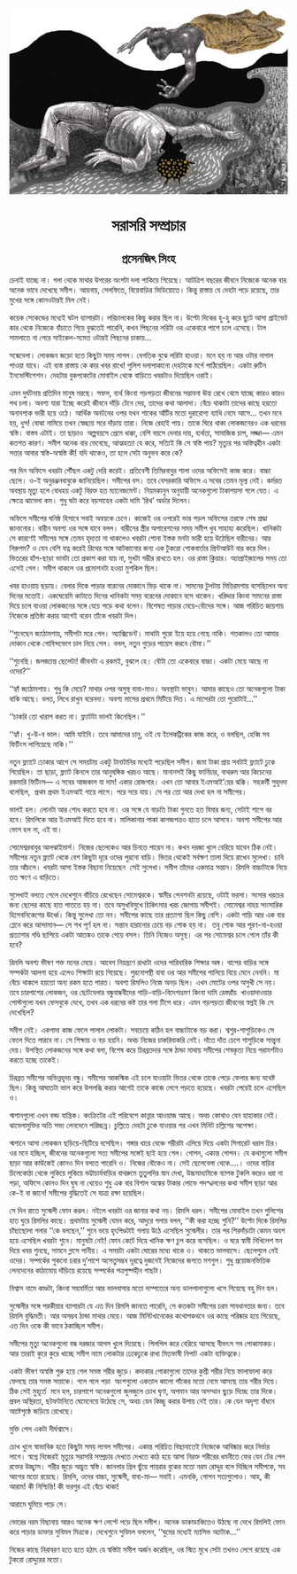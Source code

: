 <div align=center> <img src="./../../metadata/images/rabibasariya/সরাসরি-সম্প্রচার.jpg" align="center" ></div>
<h1 align=center>সরাসরি সম্প্রচার</h1>
<h2 align=center>প্রসেনজিৎ সিংহ</h2>
<div><p>&#x99A;&#x9C7;&#x9A8;&#x9BE;&#x987; &#x9AF;&#x9BE;&#x99A;&#x9CD;&#x99B;&#x9C7; &#x9A8;&#x9BE;&#x964; &#x997;&#x9B2;&#x9BE; &#x9A5;&#x9C7;&#x995;&#x9C7; &#x9AE;&#x9BE;&#x9A5;&#x9BE;&#x9B0; &#x989;&#x9AA;&#x9B0;&#x9C7;&#x9B0; &#x985;&#x982;&#x9B6;&#x99F;&#x9BE; &#x9A6;&#x9B2;&#x9BE; &#x9AA;&#x9BE;&#x995;&#x9BF;&#x9DF;&#x9C7; &#x997;&#x9BF;&#x9DF;&#x9C7;&#x99B;&#x9C7;&#x964; &#x986;&#x99F;&#x9A4;&#x9CD;&#x9B0;&#x9BF;&#x9B6; &#x9AC;&#x99B;&#x9B0;&#x9C7;&#x9B0; &#x99C;&#x9C0;&#x9AC;&#x9A8;&#x9C7; &#x9A8;&#x9BF;&#x99C;&#x9C7;&#x995;&#x9C7; &#x985;&#x9A8;&#x9C7;&#x995; &#x9AC;&#x9BE;&#x9B0; &#x985;&#x9A8;&#x9C7;&#x995; &#x9AD;&#x9BE;&#x9AC;&#x9C7; &#x9A6;&#x9C7;&#x996;&#x9C7;&#x99B;&#x9C7; &#x9B8;&#x9AE;&#x9C0;&#x9AA;&#x964; &#x986;&#x9DF;&#x9A8;&#x9BE;&#x9DF;, &#x9B8;&#x9C7;&#x9B2;&#x9AB;&#x9BF;&#x9A4;&#x9C7;, &#x9AC;&#x9BF;&#x9DF;&#x9C7;&#x9AC;&#x9BE;&#x9DC;&#x9BF;&#x9B0; &#x9AD;&#x9BF;&#x9A1;&#x9BF;&#x9DF;&#x9CB;&#x9A4;&#x9C7;&#x964; &#x995;&#x9BF;&#x9A8;&#x9CD;&#x9A4;&#x9C1; &#x9B0;&#x9BE;&#x9B8;&#x9CD;&#x9A4;&#x9BE;&#x9DF; &#x9AF;&#x9C7; &#x9A6;&#x9C7;&#x9B9;&#x99F;&#x9BE; &#x9AA;&#x9DC;&#x9C7; &#x9B0;&#x9DF;&#x9C7;&#x99B;&#x9C7;, &#x9A4;&#x9BE;&#x9B0; &#x9AE;&#x9C1;&#x996;&#x9C7;&#x9B0; &#x9B8;&#x999;&#x9CD;&#x997;&#x9C7; &#x995;&#x9CB;&#x9A8;&#x993;&#x99F;&#x9BE;&#x9B0;&#x987; &#x9AE;&#x9BF;&#x9B2; &#x9A8;&#x9C7;&#x987;&#x964;&#xA0;</p><p>&#x995;&#x9DF;&#x9C7;&#x995; &#x9B8;&#x9C7;&#x995;&#x9C7;&#x9A8;&#x9CD;&#x9A1;&#x9C7;&#x9B0; &#x9AE;&#x9A7;&#x9CD;&#x9AF;&#x9C7;&#x987; &#x998;&#x99F;&#x9B2; &#x9AC;&#x9CD;&#x9AF;&#x9BE;&#x9AA;&#x9BE;&#x9B0;&#x99F;&#x9BE;&#x964; &#x9B2;&#x9B0;&#x9BF;&#x99A;&#x9BE;&#x9B2;&#x995;&#x9C7;&#x9B0; &#x995;&#x9BF;&#x99B;&#x9C1; &#x995;&#x9B0;&#x9BE;&#x9B0; &#x99B;&#x9BF;&#x9B2; &#x9A8;&#x9BE;&#x964; &#x989;&#x9B2;&#x9CD;&#x99F;&#x9CB; &#x9A6;&#x9BF;&#x995;&#x9C7;&#x9B0; &#x9B9;&#x9C1;-&#x9B9;&#x9C1; &#x995;&#x9B0;&#x9C7; &#x99B;&#x9C1;&#x99F;&#x9C7; &#x986;&#x9B8;&#x9BE; &#x9AA;&#x9CD;&#x9B0;&#x9BE;&#x987;&#x9AD;&#x9C7;&#x99F; &#x995;&#x9BE;&#x9B0; &#x9A5;&#x9C7;&#x995;&#x9C7; &#x9A8;&#x9BF;&#x99C;&#x9C7;&#x995;&#x9C7; &#x9AC;&#x9BE;&#x981;&#x99A;&#x9BE;&#x9A4;&#x9C7; &#x997;&#x9BF;&#x9DF;&#x9C7; &#x9AC;&#x9C1;&#x99D;&#x9A4;&#x9C7;&#x987; &#x9AA;&#x9BE;&#x9B0;&#x9C7;&#x9A8;&#x9BF;, &#x995;&#x996;&#x9A8; &#x9AA;&#x9BF;&#x99B;&#x9A8;&#x9C7;&#x9B0; &#x9B2;&#x9B0;&#x9BF;&#x99F;&#x9BE; &#x993;&#x9B0; &#x98F;&#x995;&#x9C7;&#x9AC;&#x9BE;&#x9B0;&#x9C7; &#x9AA;&#x9BE;&#x9B6;&#x9C7; &#x99A;&#x9B2;&#x9C7; &#x98F;&#x9B8;&#x9C7;&#x99B;&#x9C7;&#x964; &#x99F;&#x9BE;&#x9B2; &#x9B8;&#x9BE;&#x9AE;&#x9B2;&#x9BE;&#x9A4;&#x9C7; &#x9A8;&#x9BE; &#x9AA;&#x9C7;&#x9B0;&#x9C7; &#x9B8;&#x9BE;&#x987;&#x995;&#x9C7;&#x9B2;-&#x9B8;&#x9AE;&#x9C7;&#x9A4; &#x993;&#x99F;&#x9BE;&#x9B0;&#x987; &#x9AA;&#x9BF;&#x99B;&#x9A8;&#x9C7;&#x9B0; &#x99A;&#x9BE;&#x995;&#x9BE;&#x9DF;&#x2026;</p><p>&#x9B8;&#x9A8;&#x9CD;&#x9A7;&#x9C7;&#x9AC;&#x9C7;&#x9B2;&#x9BE;&#x964; &#x9B2;&#x9CB;&#x995;&#x99C;&#x9A8; &#x99C;&#x9DC;&#x9CB; &#x9B9;&#x9A4;&#x9C7; &#x995;&#x9BF;&#x99B;&#x9C1;&#x99F;&#x9BE; &#x9B8;&#x9AE;&#x9DF; &#x9B2;&#x9BE;&#x997;&#x9B2;&#x964; &#x9AC;&#x9C7;&#x997;&#x9A4;&#x9BF;&#x995; &#x9AC;&#x9C1;&#x99D;&#x9C7; &#x9B2;&#x9B0;&#x9BF;&#x99F;&#x9BE; &#x9B9;&#x9BE;&#x993;&#x9DF;&#x9BE;&#x964; &#x9AE;&#x9A8;&#x9C7; &#x9B9;&#x9DF; &#x9A8;&#x9BE; &#x986;&#x9B0; &#x993;&#x99F;&#x9BE;&#x9B0; &#x9A8;&#x9BE;&#x997;&#x9BE;&#x9B2; &#x9AA;&#x9BE;&#x993;&#x9DF;&#x9BE; &#x9AF;&#x9BE;&#x9AC;&#x9C7;&#x964; &#x98F;&#x987; &#x9AC;&#x9CD;&#x9AF;&#x9B8;&#x9CD;&#x9A4; &#x9B0;&#x9BE;&#x9B8;&#x9CD;&#x9A4;&#x9BE;&#x9DF; &#x995;&#x9C7; &#x995;&#x9BE;&#x9B0; &#x996;&#x9AC;&#x9B0; &#x9B0;&#x9BE;&#x996;&#x9C7;! &#x9AA;&#x9C1;&#x9B2;&#x9BF;&#x9B6; &#x9A6;&#x9B2;&#x9BE;&#x9AA;&#x9BE;&#x995;&#x9BE;&#x9A8;&#x9CB; &#x9A6;&#x9C7;&#x9B9;&#x99F;&#x9BE;&#x995;&#x9C7; &#x9AE;&#x9B0;&#x9CD;&#x997;&#x9C7; &#x9AA;&#x9BE;&#x9A0;&#x9BF;&#x9DF;&#x9C7;&#x99B;&#x9BF;&#x9B2;&#x964; &#x98F;&#x995;&#x99F;&#x9BE; &#x9B0;&#x9C1;&#x99F;&#x9BF;&#x9A8; &#x987;&#x9A8;&#x9AD;&#x9C7;&#x9B8;&#x9CD;&#x99F;&#x9BF;&#x997;&#x9C7;&#x9B6;&#x9A8;&#x964; &#x9A6;&#x9C7;&#x9B9;&#x99F;&#x9BE;&#x9B0; &#x9AC;&#x9C1;&#x995;&#x9AA;&#x995;&#x9C7;&#x99F;&#x9C7;&#x9B0; &#x9AE;&#x9CB;&#x9AC;&#x9BE;&#x987;&#x9B2; &#x9A5;&#x9C7;&#x995;&#x9C7; &#x9AC;&#x9BE;&#x9DC;&#x9BF;&#x9A4;&#x9C7; &#x996;&#x9AC;&#x9B0;&#x99F;&#x9BE;&#x993; &#x9A6;&#x9BF;&#x9DF;&#x9C7;&#x99B;&#x9BF;&#x9B2; &#x993;&#x9B0;&#x9BE;&#x987;&#x964;&#xA0;</p><p>&#x98F;&#x9AE;&#x9A8; &#x9A6;&#x9C1;&#x9B0;&#x9CD;&#x998;&#x99F;&#x9A8;&#x9BE;&#x9DF; &#x9AA;&#x9CD;&#x9B0;&#x9A4;&#x9BF;&#x9A6;&#x9BF;&#x9A8; &#x9AE;&#x9BE;&#x9A8;&#x9C1;&#x9B7; &#x9AE;&#x9B0;&#x99B;&#x9C7;&#x964; &#x9B8;&#x9AB;&#x9B2;, &#x9AC;&#x9CD;&#x9AF;&#x9B0;&#x9CD;&#x9A5; &#x995;&#x9BF;&#x982;&#x9AC;&#x9BE; &#x997;&#x9DC;&#x9AA;&#x9DC;&#x9A4;&#x9BE; &#x99C;&#x9C0;&#x9AC;&#x9A8;&#x9C7;&#x9B0; &#x9B8;&#x9AE;&#x9CD;&#x9AD;&#x9BE;&#x9AC;&#x9A8;&#x9BE; &#x98A;&#x9B9;&#x9CD;&#x9AF; &#x9B0;&#x9C7;&#x996;&#x9C7; &#x9A5;&#x9C7;&#x9AE;&#x9C7; &#x9AF;&#x9BE;&#x99A;&#x9CD;&#x99B;&#x9C7; &#x995;&#x9BE;&#x9B0;&#x993; &#x995;&#x9BE;&#x9B0;&#x993; &#x9AA;&#x9A5; &#x99A;&#x9B2;&#x9BE;&#x964; &#x985;&#x9AC;&#x9B6;&#x9CD;&#x9AF; &#x9AF;&#x9BE;&#x9B0;&#x9BE; &#x987;&#x99A;&#x9CD;&#x99B;&#x9C7; &#x995;&#x9B0;&#x9C7;&#x987; &#x99C;&#x9C0;&#x9AC;&#x9A8;&#x9C7; &#x9A6;&#x9BE;&#x981;&#x9DC;&#x9BF; &#x99F;&#x9C7;&#x9A8;&#x9C7; &#x9A6;&#x9C7;&#x9DF;, &#x9A4;&#x9BE;&#x9A6;&#x9C7;&#x9B0; &#x995;&#x9A5;&#x9BE; &#x986;&#x9B2;&#x9BE;&#x9A6;&#x9BE;&#x964; &#x9AC;&#x9C7;&#x981;&#x99A;&#x9C7; &#x9A5;&#x9BE;&#x995;&#x9BE;&#x99F;&#x9BE; &#x9A4;&#x9BE;&#x9A6;&#x9C7;&#x9B0; &#x995;&#x9BE;&#x99B;&#x9C7; &#x9B9;&#x9DF;&#x9A4;&#x9CB; &#x985;&#x9A8;&#x9BE;&#x9AC;&#x9B6;&#x9CD;&#x9AF;&#x995; &#x9AD;&#x9BE;&#x9B0;&#x9C0; &#x9B9;&#x9DF;&#x9C7; &#x993;&#x9A0;&#x9C7;&#x964; &#x986;&#x9B0;&#x9CD;&#x9A5;&#x9BF;&#x995; &#x985;&#x9A8;&#x99F;&#x9A8;&#x9C7;&#x9B0; &#x993;&#x9AA;&#x9B0; &#x9AF;&#x996;&#x9A8; &#x9B6;&#x9BE;&#x995;&#x9C7;&#x9B0; &#x986;&#x981;&#x99F;&#x9BF;&#x9B0; &#x9AE;&#x9A4;&#x9CB; &#x9A6;&#x9C1;&#x9B0;&#x9BE;&#x9B0;&#x9CB;&#x997;&#x9CD;&#x9AF; &#x9AC;&#x9CD;&#x9AF;&#x9BE;&#x9A7;&#x9BF; &#x9A8;&#x9C7;&#x9AE;&#x9C7; &#x986;&#x9B8;&#x9C7;&#x2026; &#x9A4;&#x996;&#x9A8; &#x9AE;&#x9A8;&#x9C7; &#x9B9;&#x9DF;, &#x9A7;&#x9C1;&#x9B8;! &#x9AC;&#x9CB;&#x99D;&#x9BE; &#x9A8;&#x9BE;&#x9AE;&#x9BF;&#x9DF;&#x9C7; &#x9A4;&#x996;&#x9A8; &#x9B8;&#x9CD;&#x9AC;&#x9C7;&#x99A;&#x9CD;&#x99B;&#x9BE;&#x9DF; &#x9B8;&#x9B0;&#x9C7; &#x9A6;&#x9BE;&#x981;&#x9DC;&#x9BE;&#x9DF; &#x9A4;&#x9BE;&#x9B0;&#x9BE;&#x964; &#x9A8;&#x9BF;&#x99C;&#x9C7; &#x9B0;&#x9C7;&#x9B9;&#x9BE;&#x987; &#x9AA;&#x9BE;&#x9DF;&#x964; &#x9A4;&#x9BE;&#x995;&#x9C7; &#x998;&#x9BF;&#x9B0;&#x9C7; &#x9A5;&#x9BE;&#x995;&#x9BE; &#x9B2;&#x9CB;&#x995;&#x99C;&#x9A8;&#x9C7;&#x9B0;&#x993; &#x98F;&#x995; &#x9A7;&#x9B0;&#x9A8;&#x9C7;&#x9B0; &#x9B8;&#x9CD;&#x9AC;&#x9B8;&#x9CD;&#x9A4;&#x9BF;&#x964; &#x9AC;&#x9BE;&#x9B8;&#x9CD;&#x9A4;&#x9AC; &#x98F;&#x99F;&#x9BE;&#x987;&#x964; &#x9A4;&#x9BE; &#x99B;&#x9BE;&#x9DC;&#x9BE;&#x993;&#xA0; &#x985;&#x9B2;&#x9CD;&#x9AA;&#x9AC;&#x9DF;&#x9B8;&#x9C7; &#x9AA;&#x9CD;&#x9B0;&#x9C7;&#x9AE;&#x9C7; &#x9A7;&#x9BE;&#x995;&#x9CD;&#x995;&#x9BE;, &#x9AC;&#x9C7;&#x9B6;&#x9BF; &#x9AC;&#x9DF;&#x9B8;&#x9C7; &#x9A6;&#x9C7;&#x9A8;&#x9BE;&#x9B0; &#x9A6;&#x9BE;&#x9DF;, &#x9AC;&#x9CD;&#x9AF;&#x9B0;&#x9CD;&#x9A5;&#x9A4;&#x9BE;, &#x9B8;&#x9BE;&#x9AE;&#x9BE;&#x99C;&#x9BF;&#x995; &#x99A;&#x9BE;&#x9AA;, &#x9B2;&#x99C;&#x9CD;&#x99C;&#x9BE;&#x2014; &#x98F;&#x9AE;&#x9A8; &#x995;&#x9A4;&#x9B6;&#x9A4; &#x995;&#x9BE;&#x9B0;&#x9A3;&#x964; &#x9B8;&#x9AE;&#x9C0;&#x9AA; &#x985;&#x9A8;&#x9C7;&#x995; &#x9AC;&#x9BE;&#x9B0; &#x9AD;&#x9C7;&#x9AC;&#x9C7;&#x99B;&#x9C7;, &#x986;&#x9A4;&#x9CD;&#x9AE;&#x9B9;&#x9A4;&#x9CD;&#x9AF;&#x9BE; &#x9AF;&#x9C7; &#x995;&#x9B0;&#x9C7;, &#x9B8;&#x9A4;&#x9CD;&#x9AF;&#x9BF;&#x987; &#x995;&#x9BF; &#x9B8;&#x9C7; &#x9B8;&#x9CD;&#x9AC;&#x9B8;&#x9CD;&#x9A4;&#x9BF; &#x9AA;&#x9BE;&#x9DF;? &#x9AE;&#x9C3;&#x9A4;&#x9CD;&#x9AF;&#x9C1;&#x9B0; &#x9AA;&#x9B0; &#x985;&#x9B8;&#x9CD;&#x9A4;&#x9BF;&#x9A4;&#x9CD;&#x9AC;&#x9B9;&#x9C0;&#x9A8; &#x98F;&#x995;&#x99F;&#x9BE; &#x9B8;&#x9A4;&#x9CD;&#x9A4;&#x9BE;&#x9B0; &#x986;&#x9AC;&#x9BE;&#x9B0; &#x9B8;&#x9CD;&#x9AC;&#x9B8;&#x9CD;&#x9A4;&#x9BF;-&#x985;&#x9B8;&#x9CD;&#x9AC;&#x9B8;&#x9CD;&#x9A4;&#x9BF; &#x995;&#x9C0;! &#x9AF;&#x9A6;&#x9BF; &#x9A5;&#x9BE;&#x995;&#x9C7;&#x993;, &#x9A4;&#x9BE; &#x9B9;&#x9B2;&#x9C7; &#x9B8;&#x9C7;&#x99F;&#x9BE; &#x985;&#x9A8;&#x9C1;&#x9AD;&#x9AC; &#x995;&#x9B0;&#x9C7; &#x995;&#x9C7;?&#xA0;</p><p>&#x9AA;&#x9B0; &#x9A6;&#x9BF;&#x9A8; &#x985;&#x9AB;&#x9BF;&#x9B8;&#x9C7; &#x996;&#x9AC;&#x9B0;&#x99F;&#x9BE; &#x9AA;&#x9CC;&#x981;&#x99B;&#x9B2; &#x98F;&#x995;&#x99F;&#x9C1; &#x9A6;&#x9C7;&#x9B0;&#x9BF; &#x995;&#x9B0;&#x9C7;&#x987;&#x964; &#x9AA;&#x9CD;&#x9B0;&#x9A4;&#x9BF;&#x9AC;&#x9C7;&#x9B6;&#x9C0; &#x9A4;&#x9BF;&#x9AE;&#x9BF;&#x9B0;&#x9AC;&#x9BE;&#x9AC;&#x9C1;&#x9B0; &#x9B6;&#x9BE;&#x9B2;&#x9BE; &#x993;&#x9A6;&#x9C7;&#x9B0; &#x985;&#x9AB;&#x9BF;&#x9B8;&#x9C7;&#x987; &#x995;&#x9BE;&#x99C; &#x995;&#x9B0;&#x9C7;&#x964; &#x9AC;&#x9BE;&#x99A;&#x9CD;&#x99A;&#x9BE; &#x99B;&#x9C7;&#x9B2;&#x9C7;&#x964; &#x993;-&#x987; &#x985;&#x9A8;&#x9C1;&#x9B0;&#x99E;&#x9CD;&#x99C;&#x9A8;&#x9AC;&#x9BE;&#x9AC;&#x9C1;&#x995;&#x9C7; &#x99C;&#x9BE;&#x9A8;&#x9BF;&#x9DF;&#x9C7;&#x99B;&#x9BF;&#x9B2;&#x964; &#x9B8;&#x9AE;&#x9C0;&#x9AA;&#x9C7;&#x9B0; &#x9AC;&#x9B8;&#x964; &#x9A4;&#x9AC;&#x9C7; &#x9AC;&#x9C7;&#x9B8;&#x9B0;&#x995;&#x9BE;&#x9B0;&#x9BF; &#x985;&#x9AB;&#x9BF;&#x9B8;&#x9C7; &#x98F; &#x9B8;&#x9AC;&#x9C7;&#x9B0; &#x9A4;&#x9C7;&#x9AE;&#x9A8; &#x9AE;&#x9C2;&#x9B2;&#x9CD;&#x9AF; &#x9A8;&#x9C7;&#x987;&#x964; &#x995;&#x9B0;&#x9CD;&#x9AE;&#x9B0;&#x9A4; &#x985;&#x9AC;&#x9B8;&#x9CD;&#x9A5;&#x9BE;&#x9DF; &#x9AE;&#x9C3;&#x9A4;&#x9CD;&#x9AF;&#x9C1; &#x9B9;&#x9B2;&#x9C7; &#x9AC;&#x9CB;&#x9A7;&#x9B9;&#x9DF; &#x98F;&#x995;&#x99F;&#x9C1; &#x9AC;&#x9BF;&#x9B0;&#x995;&#x9CD;&#x9A4; &#x9B9;&#x9A4; &#x9AE;&#x9CD;&#x9AF;&#x9BE;&#x9A8;&#x9C7;&#x99C;&#x9AE;&#x9C7;&#x9A8;&#x9CD;&#x99F;&#x964; &#x9A8;&#x9BF;&#x9DF;&#x9AE;&#x995;&#x9BE;&#x9A8;&#x9C1;&#x9A8; &#x985;&#x9A8;&#x9C1;&#x9AF;&#x9BE;&#x9DF;&#x9C0; &#x985;&#x9A8;&#x9C7;&#x995;&#x997;&#x9C1;&#x9B2;&#x9CB; &#x99F;&#x9BE;&#x995;&#x9BE;&#x9AA;&#x9DF;&#x9B8;&#x9BE; &#x997;&#x9B2;&#x9C7; &#x9AF;&#x9C7;&#x9A4;&#x964; &#x98F; &#x995;&#x9CD;&#x9B7;&#x9C7;&#x9A4;&#x9CD;&#x9B0;&#x9C7; &#x99D;&#x9BE;&#x9AE;&#x9C7;&#x9B2;&#x9BE; &#x995;&#x9AE;&#x964; &#x9B6;&#x9C1;&#x9A7;&#x9C1; &#x998;&#x99F;&#x9BE; &#x995;&#x9B0;&#x9C7; &#x9AC;&#x9DC;&#x9B8;&#x9BE;&#x9B9;&#x9C7;&#x9AC; &#x98F;&#x995;&#x99F;&#x9BE; &#x9A6;&#x9BE;&#x9AE;&#x9BF; &#x2018;&#x9B0;&#x9BF;&#x9A5;&#x2019; &#x985;&#x9B0;&#x9CD;&#x9A1;&#x9BE;&#x9B0; &#x9A6;&#x9BF;&#x9B2;&#x9C7;&#x9A8;&#x964;&#xA0;</p><p>&#x985;&#x9AB;&#x9BF;&#x9B8;&#x9C7; &#x9B8;&#x9AE;&#x9C0;&#x9AA;&#x9C7;&#x9B0; &#x998;&#x9A8;&#x9BF;&#x9B7;&#x9CD;&#x9A0; &#x9B9;&#x9BF;&#x9B8;&#x9BE;&#x9AC;&#x9C7; &#x9B8;&#x9AC;&#x9BE;&#x987; &#x985;&#x9A8;&#x9CD;&#x9AC;&#x9DF;&#x995;&#x9C7; &#x99A;&#x9C7;&#x9A8;&#x9C7;&#x964; &#x995;&#x9BE;&#x99C;&#x9C7;&#x987; &#x993;&#x9B0; &#x993;&#x9AA;&#x9B0;&#x9C7;&#x987; &#x9AD;&#x9BE;&#x9B0; &#x9AA;&#x9DC;&#x9B2; &#x985;&#x9AB;&#x9BF;&#x9B8;&#x9C7;&#x9B0; &#x9A4;&#x9B0;&#x9AB;&#x9C7; &#x9B6;&#x9C7;&#x9B7; &#x9B6;&#x9CD;&#x9B0;&#x9A6;&#x9CD;&#x9A7;&#x9BE; &#x99C;&#x9BE;&#x9A8;&#x9BE;&#x9A8;&#x9CB;&#x9B0;&#x964; &#x9AC;&#x9BE;&#x9B0;&#x9C0;&#x9A8; &#x985;&#x9AC;&#x9B6;&#x9CD;&#x9AF; &#x993;&#x9B0; &#x9B8;&#x999;&#x9CD;&#x997;&#x9C7; &#x9AF;&#x9BE;&#x9AC;&#x9C7; &#x9AC;&#x9B2;&#x9B2;&#x964; &#x9AC;&#x9BE;&#x9B0;&#x9C0;&#x9A8;&#x9C7;&#x9B0; &#x9B8;&#x9CD;&#x9A4;&#x9CD;&#x9B0;&#x9C0;&#x9B0; &#x985;&#x9AA;&#x9BE;&#x9B0;&#x9C7;&#x9B6;&#x9A8;&#x9C7;&#x9B0; &#x9B8;&#x9AE;&#x9DF; &#x9B8;&#x9AE;&#x9C0;&#x9AA; &#x996;&#x9C1;&#x9AC; &#x9B8;&#x9BE;&#x9B9;&#x9BE;&#x9AF;&#x9CD;&#x9AF; &#x995;&#x9B0;&#x9C7;&#x99B;&#x9BF;&#x9B2;&#x964; &#x996;&#x9BE;&#x9A8;&#x9BF;&#x995;&#x99F;&#x9BE; &#x9B8;&#x9C7; &#x995;&#x9BE;&#x9B0;&#x9A3;&#x9C7;&#x987; &#x9B8;&#x9AE;&#x9C0;&#x9AA;&#x9C7;&#x9B0; &#x9B8;&#x999;&#x9CD;&#x997;&#x9C7; &#x9A4;&#x9C7;&#x9AE;&#x9A8; &#x9B9;&#x9C3;&#x9A6;&#x9CD;&#x9AF;&#x9A4;&#x9BE; &#x9A8;&#x9BE; &#x9A5;&#x9BE;&#x995;&#x9B2;&#x9C7;&#x993; &#x996;&#x9AC;&#x9B0;&#x99F;&#x9BE; &#x9B6;&#x9CB;&#x9A8;&#x9BE; &#x987;&#x9B8;&#x9CD;&#x9A4;&#x995; &#x9AE;&#x9A8;&#x99F;&#x9BE; &#x9AD;&#x9BE;&#x9B0;&#x9C0; &#x9B9;&#x9DF;&#x9C7; &#x989;&#x9A0;&#x9C7;&#x99B;&#x9BF;&#x9B2; &#x9AC;&#x9BE;&#x9B0;&#x9C0;&#x9A8;&#x9C7;&#x9B0;&#x964; &#x986;&#x9B0; &#x9A8;&#x9BF;&#x9B0;&#x9C1;&#x9AA;&#x9AE;? &#x993; &#x9AF;&#x9C7;&#x9A8; &#x9AC;&#x9C7;&#x9B6;&#x9BF; &#x9AF;&#x9A4;&#x9CD;&#x9A8; &#x995;&#x9B0;&#x9C7;&#x987; &#x9B0;&#x9BF;&#x9A5;&#x9C7;&#x9B0; &#x9B8;&#x999;&#x9CD;&#x997;&#x9C7; &#x986;&#x99F;&#x995;&#x9BE;&#x9A8;&#x9CB;&#x9B0; &#x99C;&#x9A8;&#x9CD;&#x9AF; &#x98F;&#x995; &#x99F;&#x9C1;&#x995;&#x9B0;&#x9CB; &#x9B6;&#x9CB;&#x995;&#x9AC;&#x9BE;&#x9B0;&#x9CD;&#x9A4;&#x9BE;&#x9B0; &#x9AA;&#x9CD;&#x9B0;&#x9BF;&#x9A8;&#x9CD;&#x99F;&#x986;&#x989;&#x99F; &#x9AC;&#x9BE;&#x9B0; &#x995;&#x9B0;&#x9C7; &#x9A6;&#x9BF;&#x9B2;&#x964; &#x9AD;&#x9BF;&#x9A4;&#x9B0;&#x9C7;&#x9B0; &#x9B9;&#x9BE;&#x981;&#x9AA;-&#x99B;&#x9BE;&#x9DC;&#x9BE; &#x9AD;&#x9BE;&#x9AC;&#x99F;&#x9BE; &#x9A4;&#x9CB; &#x9AA;&#x9CD;&#x9B0;&#x995;&#x9BE;&#x9B6; &#x995;&#x9B0;&#x9BE; &#x9AF;&#x9BE;&#x9DF; &#x9A8;&#x9BE;, &#x9AE;&#x9C1;&#x996;&#x99F;&#x9BE; &#x997;&#x9AE;&#x9CD;&#x9AD;&#x9C0;&#x9B0; &#x9B0;&#x9BE;&#x996;&#x9A4;&#x9C7; &#x9B9;&#x9B2;&#x964; &#x993;&#x9B0; &#x9B0;&#x9BE;&#x9B8;&#x9CD;&#x9A4;&#x9BE; &#x995;&#x9CD;&#x9B2;&#x9BF;&#x9DF;&#x9BE;&#x9B0;&#x964; &#x985;&#x9CD;&#x9AF;&#x9BE;&#x9AA;&#x9CD;&#x9B0;&#x9BE;&#x987;&#x99C;&#x9BC;&#x9BE;&#x9B2;&#x9C7;&#x9B0; &#x9B8;&#x9AE;&#x9DF; &#x9A4;&#x9CB; &#x98F;&#x9B8;&#x9C7;&#x987; &#x997;&#x9C7;&#x9B2;&#x964; &#x9B8;&#x9AE;&#x9C0;&#x9AA; &#x9A5;&#x9BE;&#x995;&#x9B2;&#x9C7; &#x993;&#x9B0; &#x9AA;&#x9CD;&#x9B0;&#x9AE;&#x9CB;&#x9B6;&#x9A8;&#x99F;&#x9BE; &#x9B9;&#x993;&#x9DF;&#x9BE; &#x9AE;&#x9C1;&#x9B6;&#x995;&#x9BF;&#x9B2; &#x99B;&#x9BF;&#x9B2;&#x964;</p><p>&#x996;&#x9AC;&#x9B0; &#x9B9;&#x9BE;&#x993;&#x9DF;&#x9BE;&#x9DF; &#x99B;&#x9DC;&#x9BE;&#x9DF;&#x964; &#x9AC;&#x9C7;&#x9B2;&#x9BE;&#x9B0; &#x9A6;&#x9BF;&#x995;&#x9C7; &#x9AA;&#x9BE;&#x9DC;&#x9BE;&#x9B0; &#x9AC;&#x9B0;&#x9C7;&#x9A8;&#x9C7;&#x9B0; &#x9A6;&#x9CB;&#x995;&#x9BE;&#x9A8;&#x9C7; &#x9AD;&#x9BF;&#x9DC; &#x9A5;&#x9BE;&#x995;&#x9C7; &#x9A8;&#x9BE;&#x964; &#x9B8;&#x9BE;&#x9AE;&#x9A8;&#x9C7;&#x9B0; &#x99F;&#x9C1;&#x9B2;&#x99F;&#x9BE;&#x9DF; &#x9AE;&#x9BF;&#x9A4;&#x9CD;&#x9A4;&#x9BF;&#x9B0;&#x9AE;&#x9B6;&#x9BE;&#x9DF; &#x9AC;&#x9B8;&#x9C7;&#x99B;&#x9BF;&#x9B2;&#x9C7;&#x9A8; &#x985;&#x9A8;&#x9CD;&#x9AF; &#x9A6;&#x9BF;&#x9A8;&#x9C7;&#x9B0; &#x9AE;&#x9A4;&#x9CB;&#x987;&#x964; &#x98F;&#x995;&#x998;&#x9C7;&#x9DF;&#x9C7;&#x9AE;&#x9BF; &#x995;&#x9BE;&#x99F;&#x9BE;&#x9A4;&#x9C7; &#x9A6;&#x9BF;&#x9A8;&#x9C7;&#x9B0; &#x996;&#x9BE;&#x9A8;&#x9BF;&#x995;&#x99F;&#x9BE; &#x9B8;&#x9AE;&#x9DF; &#x9AC;&#x9B0;&#x9C7;&#x9A8;&#x9C7;&#x9B0; &#x9A6;&#x9CB;&#x995;&#x9BE;&#x9A8;&#x9C7; &#x9AC;&#x9B8;&#x9C7; &#x9A5;&#x9BE;&#x995;&#x9C7;&#x9A8;&#x964; &#x996;&#x9B0;&#x9BF;&#x9A6;&#x9CD;&#x9A6;&#x9BE;&#x9B0; &#x995;&#x9BF;&#x982;&#x9AC;&#x9BE; &#x9B8;&#x9BE;&#x9AE;&#x9A8;&#x9C7;&#x9B0; &#x9B0;&#x9BE;&#x9B8;&#x9CD;&#x9A4;&#x9BE; &#x9A6;&#x9BF;&#x9DF;&#x9C7; &#x99A;&#x9B2;&#x9C7; &#x9AF;&#x9BE;&#x993;&#x9DF;&#x9BE; &#x9B2;&#x9CB;&#x995;&#x99C;&#x9A8;&#x9C7;&#x9B0; &#x9B8;&#x999;&#x9CD;&#x997;&#x9C7; &#x9AF;&#x9C7;&#x99A;&#x9C7; &#x9AA;&#x9DC;&#x9C7; &#x995;&#x9A5;&#x9BE; &#x9AC;&#x9B2;&#x9C7;&#x9A8;&#x964; &#x9AC;&#x9BF;&#x9B6;&#x9C7;&#x9B7;&#x9A4; &#x9AA;&#x9BE;&#x9DC;&#x9BE;&#x9B0; &#x9AE;&#x9C7;&#x9DF;&#x9C7;-&#x9AC;&#x9CC;&#x9A6;&#x9C7;&#x9B0; &#x9B8;&#x999;&#x9CD;&#x997;&#x9C7;&#x964; &#x986;&#x99C; &#x9AA;&#x9B0;&#x9BF;&#x99A;&#x9BF;&#x9A4; &#x99C;&#x9BE;&#x9DF;&#x997;&#x9BE;&#x9DF; &#x9A8;&#x9BF;&#x99C;&#x9C7;&#x995;&#x9C7; &#x9AA;&#x9CD;&#x9B0;&#x9A4;&#x9BF;&#x9B7;&#x9CD;&#x9A0;&#x9BE; &#x995;&#x9B0;&#x9BE;&#x9B0; &#x986;&#x997;&#x9C7;&#x987; &#x9AC;&#x9B0;&#x9C7;&#x9A8; &#x9A4;&#x9BE;&#x981;&#x995;&#x9C7; &#x996;&#x9AC;&#x9B0;&#x99F;&#x9BE; &#x9A6;&#x9BF;&#x9B2;&#x964;&#xA0;</p><p>&#x2018;&#x2018;&#x9B6;&#x9C1;&#x9A8;&#x9C7;&#x99B;&#x9C7;&#x9A8; &#x99C;&#x9CD;&#x9AF;&#x9BE;&#x9A0;&#x9BE;&#x9AE;&#x9B6;&#x9BE;&#x9DF;, &#x9B8;&#x9AE;&#x9C0;&#x9AA;&#x99F;&#x9BE; &#x9AE;&#x9B0;&#x9C7; &#x997;&#x9C7;&#x9B2;&#x964; &#x985;&#x9CD;&#x9AF;&#x9BE;&#x995;&#x9CD;&#x9B8;&#x9BF;&#x9A1;&#x9C7;&#x9A8;&#x9CD;&#x99F;&#x964; &#x9AE;&#x9BE;&#x9A5;&#x9BE;&#x99F;&#x9BE; &#x9AA;&#x9C1;&#x9B0;&#x9CB; &#x987;&#x9DF;&#x9C7; &#x9B9;&#x9DF;&#x9C7; &#x997;&#x9C7;&#x99B;&#x9C7; &#x9A8;&#x9BE;&#x995;&#x9BF;&#x964; &#x997;&#x9A4;&#x995;&#x9BE;&#x9B2;&#x993; &#x9A4;&#x9CB; &#x986;&#x9AE;&#x9BE;&#x9B0; &#x9A6;&#x9CB;&#x995;&#x9BE;&#x9A8; &#x9A5;&#x9C7;&#x995;&#x9C7; &#x997;&#x9CB;&#x9AC;&#x9BF;&#x9A8;&#x9CD;&#x9A6;&#x9AD;&#x9CB;&#x997; &#x99A;&#x9BE;&#x9B2; &#x9A8;&#x9BF;&#x9DF;&#x9C7; &#x997;&#x9C7;&#x9B2;&#x964; &#x9AC;&#x9B2;&#x9B2;, &#x9A8;&#x9A4;&#x9C1;&#x9A8; &#x997;&#x9C1;&#x9DC;&#x9C7;&#x9B0; &#x9AA;&#x9BE;&#x9DF;&#x9C7;&#x9B8; &#x995;&#x9B0;&#x9AC;&#x9C7; &#x9AC;&#x9CC;&#x9AE;&#x9BE;&#x964;&#x2019;&#x2019;</p><p>&#x2018;&#x2018;&#x9B6;&#x9C1;&#x9A8;&#x9C7;&#x99B;&#x9BF;&#x964; &#x99C;&#x9B2;&#x99C;&#x9CD;&#x9AF;&#x9BE;&#x9A8;&#x9CD;&#x9A4; &#x99B;&#x9C7;&#x9B2;&#x9C7;&#x99F;&#x9BE;! &#x99C;&#x9C0;&#x9AC;&#x9A8;&#x99F;&#x9BE; &#x98F; &#x9B0;&#x995;&#x9AE;&#x987;, &#x9AC;&#x9C1;&#x99D;&#x9B2;&#x9C7; &#x9B9;&#x9C7;&#x964; &#x9AC;&#x9CC;&#x99F;&#x9BE; &#x9A4;&#x9CB; &#x98F;&#x995;&#x9C7;&#x9AC;&#x9BE;&#x9B0;&#x9C7; &#x9AC;&#x9BE;&#x99A;&#x9CD;&#x99A;&#x9BE;&#x964; &#x98F;&#x995;&#x99F;&#x9BE; &#x9AE;&#x9C7;&#x9DF;&#x9C7; &#x986;&#x99B;&#x9C7; &#x9A8;&#x9BE; &#x993;&#x9A6;&#x9C7;&#x9B0;?&#x2019;&#x2019;&#xA0;</p><p>&#x2018;&#x2018;&#x9B9;&#x9CD;&#x9AF;&#x9BE;&#x981; &#x99C;&#x9CD;&#x9AF;&#x9BE;&#x9A0;&#x9BE;&#x9AE;&#x9B6;&#x9BE;&#x9DF;&#x964; &#x9B6;&#x9C1;&#x9A7;&#x9C1; &#x995;&#x9BF; &#x9AE;&#x9C7;&#x9DF;&#x9C7;? &#x9AE;&#x9BE;&#x9A5;&#x9BE;&#x9B0; &#x993;&#x9AA;&#x9B0; &#x985;&#x9B8;&#x9C1;&#x9B8;&#x9CD;&#x9A5; &#x9AC;&#x9BE;&#x9AC;&#x9BE;-&#x9AE;&#x9BE;&#x993;&#x964; &#x985;&#x9AC;&#x9B8;&#x9CD;&#x9A5;&#x9BE;&#x99F;&#x9BE; &#x9AD;&#x9BE;&#x9AC;&#x9C1;&#x9A8;&#x964; &#x986;&#x9AE;&#x9BE;&#x9B0; &#x995;&#x9BE;&#x99B;&#x9C7;&#x993; &#x9A4;&#x9CB; &#x985;&#x9A8;&#x9C7;&#x995;&#x997;&#x9C1;&#x9B2;&#x9CB; &#x99F;&#x9BE;&#x995;&#x9BE; &#x9AC;&#x9BE;&#x995;&#x9BF; &#x986;&#x99B;&#x9C7;&#x964; &#x9AC;&#x9B2;&#x9A4;, &#x9B2;&#x9BF;&#x996;&#x9C7; &#x9B0;&#x9BE;&#x996;&#x9C1;&#x9A8; &#x9AC;&#x9B0;&#x9C7;&#x9A8;&#x9A6;&#x9BE;&#x964; &#x985;&#x9AC;&#x9B6;&#x9CD;&#x9AF; &#x9AE;&#x9BE;&#x9B8;&#x9C7;&#x9B0; &#x9AA;&#x9CD;&#x9B0;&#x9A5;&#x9AE;&#x9C7; &#x9AE;&#x9BF;&#x99F;&#x9BF;&#x9DF;&#x9C7; &#x9A6;&#x9BF;&#x9A4;&#x964; &#x98F; &#x9AE;&#x9BE;&#x9B8;&#x9C7;&#x9B0;&#x99F;&#x9BE; &#x9A4;&#x9CB; &#x9AA;&#x9C1;&#x9B0;&#x9CB;&#x99F;&#x9BE;&#x987;&#x2026;&#x2019;&#x2019;</p><p>&#x2018;&#x2018;&#x99A;&#x9BE;&#x995;&#x9B0;&#x9BF; &#x9A4;&#x9CB; &#x996;&#x9BE;&#x9B0;&#x9BE;&#x9AA; &#x995;&#x9B0;&#x9A4; &#x9A8;&#x9BE;&#x964; &#x9AB;&#x9CD;&#x9B2;&#x9CD;&#x9AF;&#x9BE;&#x99F;&#x99F;&#x9BE; &#x9AD;&#x9BE;&#x9B2;&#x987; &#x995;&#x9BF;&#x9A8;&#x9C7;&#x99B;&#x9BF;&#x9B2;&#x964;&#x2019;&#x2019;&#xA0;</p><p>&#x2018;&#x2018;&#x9B9;&#x9CD;&#x9AF;&#x9BE;&#x981;&#x964; &#x996;&#x9C1;-&#x989;-&#x9AC; &#x9AD;&#x9BE;&#x9B2;&#x964; &#x986;&#x9AE;&#x9BF; &#x9AF;&#x9BE;&#x987;&#x9A8;&#x9BF;&#x964; &#x9A4;&#x9AC;&#x9C7; &#x986;&#x9AE;&#x9BE;&#x9A6;&#x9C7;&#x9B0; &#x99A;&#x9BE;&#x9A8;&#x9C1;, &#x993;&#x987; &#x9AF;&#x9C7; &#x987;&#x9B2;&#x9C7;&#x995;&#x99F;&#x9CD;&#x9B0;&#x9BF;&#x995;&#x9C7;&#x9B0; &#x995;&#x9BE;&#x99C; &#x995;&#x9B0;&#x9C7;, &#x993; &#x9AC;&#x9B2;&#x99B;&#x9BF;&#x9B2;, &#x9B9;&#x9C7;&#x9AC;&#x9CD;&#x9AC;&#x9BF; &#x9B8;&#x9AC; &#x9AB;&#x9BF;&#x99F;&#x9BF;&#x982;&#x9B8; &#x9B2;&#x9BE;&#x997;&#x9BF;&#x9DF;&#x9C7;&#x99B;&#x9C7; &#x9A8;&#x9BE;&#x995;&#x9BF;&#x964;&#x2019;&#x2019;</p><p>&#x9A8;&#x9A4;&#x9C1;&#x9A8; &#x9AB;&#x9CD;&#x9B2;&#x9CD;&#x9AF;&#x9BE;&#x99F;&#x9C7; &#x9A2;&#x9CB;&#x995;&#x9BE;&#x9B0; &#x986;&#x997;&#x9C7; &#x9B8;&#x9C7; &#x9B8;&#x9AE;&#x9DF;&#x99F;&#x9BE;&#x9DF; &#x98F;&#x995;&#x99F;&#x9C1; &#x99F;&#x9BE;&#x9A8;&#x9BE;&#x99F;&#x9BE;&#x9A8;&#x9BF;&#x9B0; &#x9AE;&#x9A7;&#x9CD;&#x9AF;&#x9C7;&#x987; &#x9AA;&#x9DC;&#x9C7;&#x99B;&#x9BF;&#x9B2; &#x9B8;&#x9AE;&#x9C0;&#x9AA;&#x964; &#x99C;&#x9AE;&#x9BE; &#x99F;&#x9BE;&#x995;&#x9BE; &#x9AA;&#x9CD;&#x9B0;&#x9BE;&#x9DF; &#x9B8;&#x9AC;&#x99F;&#x9BE;&#x987; &#x9AB;&#x9CD;&#x9B2;&#x9CD;&#x9AF;&#x9BE;&#x99F;&#x9C7; &#x9A2;&#x9C1;&#x995;&#x9C7; &#x997;&#x9BF;&#x9DF;&#x9C7;&#x99B;&#x9BF;&#x9B2;&#x964; &#x9A4;&#x9BE; &#x99B;&#x9BE;&#x9DC;&#x9BE;, &#x9AB;&#x9CD;&#x9B2;&#x9CD;&#x9AF;&#x9BE;&#x99F; &#x995;&#x9BF;&#x9A8;&#x9B2;&#x9C7; &#x9A4;&#x9BE;&#x9B0; &#x986;&#x9A8;&#x9C1;&#x9B7;&#x999;&#x9CD;&#x997;&#x9BF;&#x995; &#x996;&#x9B0;&#x99A;&#x993; &#x986;&#x99B;&#x9C7;&#x964; &#x9AE;&#x9BE;&#x9A8;&#x9BE;&#x9A8;&#x9B8;&#x987; &#x995;&#x9BF;&#x99B;&#x9C1; &#x9AB;&#x9BE;&#x9B0;&#x9CD;&#x9A8;&#x9BF;&#x99A;&#x9BE;&#x9B0;, &#x9AC;&#x9BE;&#x9A5;&#x9B0;&#x9C1;&#x9AE; &#x986;&#x9B0; &#x995;&#x9BF;&#x99A;&#x9C7;&#x9A8;&#x9C7;&#x9B0; &#x9B0;&#x995;&#x9AE;&#x9BE;&#x9B0;&#x9BF; &#x9AB;&#x9BF;&#x99F;&#x9BF;&#x982;&#x9B8;&#x2014; &#x98F; &#x9B8;&#x9AC;&#x9C7;&#x9B0; &#x986;&#x99C;&#x995;&#x9BE;&#x9B2; &#x9AF;&#x9BE; &#x9A6;&#x9BE;&#x9AE;! &#x98F;&#x995;&#x9BE;&#x9B0; &#x9B0;&#x9CB;&#x99C;&#x997;&#x9BE;&#x9B0;&#x964; &#x98F;&#x996;&#x9A8; &#x9A4;&#x9CB; &#x986;&#x9AC;&#x9BE;&#x9B0; &#x987;&#x98F;&#x9AE;&#x986;&#x987;&#x2019;&#x9DF;&#x9C7;&#x9B0; &#x99D;&#x995;&#x9CD;&#x995;&#x9BF;&#x964; &#x9B8;&#x9B9;&#x995;&#x9B0;&#x9CD;&#x9AE;&#x9C0; &#x9B8;&#x9C1;&#x9B9;&#x9C3;&#x9A6;&#x9A6;&#x9BE; &#x9AC;&#x9B2;&#x9C7;&#x99B;&#x9BF;&#x9B2;,&#xA0; &#x9AA;&#x9CD;&#x9B0;&#x9A5;&#x9AE; &#x9AA;&#x9CD;&#x9B0;&#x9A5;&#x9AE; &#x987;&#x98F;&#x9AE;&#x986;&#x987; &#x997;&#x9BE;&#x9DF;&#x9C7; &#x9B2;&#x9BE;&#x997;&#x9C7;&#x964; &#x9AA;&#x9B0;&#x9C7; &#x9B8;&#x9DF;&#x9C7; &#x9AF;&#x9BE;&#x9DF;&#x964; &#x9B8;&#x9C7; &#x9AA;&#x9B0; &#x9A4;&#x9CB; &#x986;&#x9B0; &#x9A6;&#x9C7;&#x996;&#x9BE; &#x9B9;&#x9B2; &#x9A8;&#x9BE; &#x9B8;&#x9AE;&#x9C0;&#x9AA;&#x9C7;&#x9B0;&#x964;</p><p>&#x9AD;&#x9BE;&#x9B2;&#x987; &#x9B9;&#x9B2;&#x964; &#x9B2;&#x9CB;&#x9A8;&#x99F;&#x9BE; &#x986;&#x9B0; &#x9B6;&#x9CB;&#x9A7; &#x995;&#x9B0;&#x9A4;&#x9C7; &#x9B9;&#x9AC;&#x9C7; &#x9A8;&#x9BE;&#x964; &#x993;&#x9B0; &#x9B8;&#x999;&#x9CD;&#x997;&#x9C7; &#x9AF;&#x9C7; &#x9AC;&#x9BE;&#x9DC;&#x9A4;&#x9BF; &#x99F;&#x9BE;&#x995;&#x9BE; &#x997;&#x9C1;&#x9A8;&#x9A4;&#x9C7; &#x9B9;&#x9A4; &#x9AC;&#x9BF;&#x9AE;&#x9BE;&#x9B0; &#x99C;&#x9A8;&#x9CD;&#x9AF;, &#x9B8;&#x9C7;&#x99F;&#x9BE;&#x987; &#x9B6;&#x9BE;&#x9AA;&#x9C7; &#x9AC;&#x9B0; &#x9B9;&#x9AC;&#x9C7;&#x964; &#x9B0;&#x9BF;&#x9AE;&#x9B2;&#x9BF;&#x995;&#x9C7; &#x986;&#x9B0; &#x987;&#x98F;&#x9AE;&#x986;&#x987; &#x9A6;&#x9BF;&#x9A4;&#x9C7; &#x9B9;&#x9AC;&#x9C7; &#x9A8;&#x9BE;&#x964;&#xA0;&#x9AE;&#x9BE;&#x9B2;&#x9BF;&#x995;&#x9BE;&#x9A8;&#x9BE;&#x9B0; &#x9AA;&#x9BE;&#x995;&#x9BE; &#x995;&#x9BE;&#x997;&#x99C;&#x9AA;&#x9A4;&#x9CD;&#x9B0;&#x993; &#x9B9;&#x9BE;&#x9A4;&#x9C7; &#x99A;&#x9B2;&#x9C7; &#x986;&#x9B8;&#x9AC;&#x9C7;&#x964; &#x985;&#x9AC;&#x9B6;&#x9CD;&#x9AF; &#x9B8;&#x9AE;&#x9C0;&#x9AA;&#x9C7;&#x9B0; &#x986;&#x9B0; &#x9AD;&#x9CB;&#x997; &#x9B9;&#x9B2; &#x9A8;&#x9BE;, &#x98F;&#x987; &#x9AF;&#x9BE;&#x964;</p><p>&#x9B8;&#x9CB;&#x9AE;&#x9C7;&#x9B6;&#x9CD;&#x9AC;&#x9B0;&#x9AC;&#x9BE;&#x9AC;&#x9C1;&#x9B0; &#x986;&#x9B2;&#x99D;&#x9BE;&#x987;&#x9AE;&#x9BE;&#x9B0;&#x9CD;&#x9B8;&#x964; &#x9A8;&#x9BF;&#x99C;&#x9C7;&#x9B0; &#x99B;&#x9C7;&#x9B2;&#x9C7;&#x995;&#x9C7;&#x993; &#x986;&#x9B0; &#x99A;&#x9BF;&#x9A8;&#x9A4;&#x9C7; &#x9AA;&#x9BE;&#x9B0;&#x9C7;&#x9A8; &#x9A8;&#x9BE;&#x964; &#x995;&#x996;&#x9A8; &#x9A6;&#x9B0;&#x99C;&#x9BE; &#x996;&#x9C1;&#x9B2;&#x9C7; &#x9AC;&#x9C7;&#x9B0;&#x9BF;&#x9DF;&#x9C7; &#x9AF;&#x9BE;&#x9AC;&#x9C7;&#x9A8; &#x9A0;&#x9BF;&#x995; &#x9A8;&#x9C7;&#x987;&#x964; &#x9B8;&#x9AE;&#x9C0;&#x9AA;&#x9C7;&#x9B0; &#x9A8;&#x9A4;&#x9C1;&#x9A8; &#x9AB;&#x9CD;&#x9B2;&#x9CD;&#x9AF;&#x9BE;&#x99F; &#x9A5;&#x9C7;&#x995;&#x9C7; &#x9AC;&#x9C7;&#x9B6; &#x995;&#x9BF;&#x99B;&#x9C1;&#x99F;&#x9BE; &#x9A6;&#x9C2;&#x9B0;&#x9C7; &#x993;&#x9A6;&#x9C7;&#x9B0; &#x9AA;&#x9C1;&#x9B0;&#x9A8;&#x9CB; &#x9AC;&#x9BE;&#x9DC;&#x9BF;&#x964; &#x9AD;&#x9BF;&#x9A4;&#x9B0; &#x9A5;&#x9C7;&#x995;&#x9C7;&#x987; &#x9B8;&#x9B0;&#x9CD;&#x9AC;&#x995;&#x9CD;&#x9B7;&#x9A3; &#x9A4;&#x9BE;&#x9B2;&#x9BE; &#x9A6;&#x9BF;&#x9DF;&#x9C7; &#x9B0;&#x9BE;&#x996;&#x9C7;&#x9A8; &#x9B8;&#x9C1;&#x9B2;&#x9C7;&#x996;&#x9BE;&#x964; &#x99A;&#x9BE;&#x9AC;&#x9BF; &#x9A4;&#x9BE;&#x9B0; &#x986;&#x981;&#x99A;&#x9B2;&#x9C7;&#x964; &#x996;&#x9AC;&#x9B0;&#x99F;&#x9BE; &#x986;&#x9B8;&#x9BE; &#x987;&#x9B8;&#x9CD;&#x9A4;&#x995; &#x9AC;&#x9BF;&#x99B;&#x9BE;&#x9A8;&#x9BE; &#x9A8;&#x9BF;&#x9DF;&#x9C7;&#x99B;&#x9C7;&#x9A8;&#xA0; &#x9B8;&#x9C7;&#x987; &#x9B8;&#x9C1;&#x9B2;&#x9C7;&#x996;&#x9BE;&#x964; &#x9B8;&#x9AE;&#x9C0;&#x9AA; &#x9A4;&#x9BE;&#x981;&#x9A6;&#x9C7;&#x9B0; &#x98F;&#x995;&#x9AE;&#x9BE;&#x9A4;&#x9CD;&#x9B0; &#x9B8;&#x9A8;&#x9CD;&#x9A4;&#x9BE;&#x9A8;&#x964; &#x9B0;&#x9BF;&#x9AE;&#x9B2;&#x9BF; &#x9AC;&#x9BE;&#x99A;&#x9CD;&#x99A;&#x9BE;&#x99F;&#x9BE;&#x995;&#x9C7; &#x9A8;&#x9BF;&#x9DF;&#x9C7; &#x9A4;&#x9A4; &#x995;&#x9CD;&#x9B7;&#x9A3;&#x9C7; &#x98F; &#x9AC;&#x9BE;&#x9DC;&#x9BF;&#x9A4;&#x9C7;&#x964;&#xA0;</p><p>&#x9B8;&#x9C1;&#x9B2;&#x9C7;&#x996;&#x9BE;&#x987; &#x9AC;&#x9B2;&#x9A4;&#x9C7; &#x997;&#x9C7;&#x9B2;&#x9C7; &#x9A6;&#x9C7;&#x996;&#x9C7;&#x9B6;&#x9C1;&#x9A8;&#x9C7; &#x9AC;&#x9BE;&#x981;&#x99A;&#x9BF;&#x9DF;&#x9C7; &#x9B0;&#x9C7;&#x996;&#x9C7;&#x99B;&#x9C7;&#x9A8; &#x9B8;&#x9CB;&#x9AE;&#x9C7;&#x9B6;&#x9CD;&#x9AC;&#x9B0;&#x995;&#x9C7;&#x964; &#x9B8;&#x9CD;&#x9AC;&#x9BE;&#x9AE;&#x9C0;&#x9B0; &#x9AA;&#x9C7;&#x9A8;&#x9B6;&#x9A8;&#x99F;&#x9BE; &#x9B0;&#x9DF;&#x9C7;&#x99B;&#x9C7;, &#x993;&#x99F;&#x9BE;&#x987; &#x9AD;&#x9B0;&#x9B8;&#x9BE;&#x964; &#x9B8;&#x982;&#x9B8;&#x9BE;&#x9B0; &#x996;&#x9B0;&#x99A;&#x9C7;&#x9B0; &#x99C;&#x9A8;&#x9CD;&#x9AF; &#x99B;&#x9C7;&#x9B2;&#x9C7;&#x9B0; &#x995;&#x9BE;&#x99B;&#x9C7; &#x9B9;&#x9BE;&#x9A4; &#x9AA;&#x9BE;&#x9A4;&#x9A4;&#x9C7; &#x9B9;&#x9DF; &#x9A8;&#x9BE;&#x964; &#x9A4;&#x9AC;&#x9C7; &#x985;&#x9B8;&#x9C1;&#x996;&#x9AC;&#x9BF;&#x9B8;&#x9C1;&#x996;&#x9C7; &#x99A;&#x9BF;&#x995;&#x9BF;&#x9CE;&#x9B8;&#x9BE;&#x9B0; &#x996;&#x9B0;&#x99A; &#x99C;&#x9CB;&#x997;&#x9BE;&#x9DF; &#x9B8;&#x9AE;&#x9C0;&#x9AA;&#x987;&#x964; &#x9B8;&#x9CB;&#x9AE;&#x9C7;&#x9B6;&#x9CD;&#x9AC;&#x9B0; &#x9A8;&#x9BE;&#x9B9;&#x9DF; &#x9B8;&#x9BE;&#x982;&#x9B8;&#x9BE;&#x9B0;&#x9BF;&#x995; &#x9B9;&#x9BF;&#x9B8;&#x9C7;&#x9AC;&#x9A8;&#x9BF;&#x995;&#x9C7;&#x9B6;&#x9C7;&#x9B0; &#x98A;&#x9B0;&#x9CD;&#x9A7;&#x9CD;&#x9AC;&#x9C7;&#x964; &#x995;&#x9BF;&#x9A8;&#x9CD;&#x9A4;&#x9C1; &#x9B8;&#x9C1;&#x9B2;&#x9C7;&#x996;&#x9BE; &#x9A4;&#x9CB; &#x9A8;&#x9A8;&#x964; &#x9B8;&#x9AE;&#x9C0;&#x9AA;&#x9C7;&#x9B0; &#x995;&#x9BE;&#x99B;&#x9C7; &#x9A4;&#x9BE;&#x9B0; &#x9AA;&#x9CD;&#x9B0;&#x9A4;&#x9CD;&#x9AF;&#x9BE;&#x9B6;&#x9BE; &#x99B;&#x9BF;&#x9B2; &#x995;&#x9BF;&#x99B;&#x9C1; &#x9AC;&#x9C7;&#x9B6;&#x9BF;&#x964; &#x98F;&#x995;&#x99F;&#x9BE; &#x997;&#x9BE;&#x9DC;&#x9BF; &#x986;&#x9B0; &#x98F;&#x995; &#x9AC;&#x9BE;&#x9B0; &#x9AA;&#x9CD;&#x9B2;&#x9C7;&#x9A8;&#x9C7; &#x995;&#x9B0;&#x9C7; &#x986;&#x9A8;&#x9CD;&#x9A6;&#x9BE;&#x9AE;&#x9BE;&#x9A8;&#x2014; &#x9B8;&#x9C7; &#x9B6;&#x996; &#x9AA;&#x9C2;&#x9B0;&#x9CD;&#x9A3; &#x9B9;&#x9B2; &#x9A8;&#x9BE;&#x964; &#x9B8;&#x9A8;&#x9CD;&#x9A4;&#x9BE;&#x9A8; &#x9B9;&#x9BE;&#x9B0;&#x9BE;&#x9A8;&#x9CB;&#x9B0; &#x99A;&#x9C7;&#x9DF;&#x9C7; &#x9AC;&#x9DC; &#x9B6;&#x9CB;&#x995; &#x9B9;&#x9DF; &#x9A8;&#x9BE;&#x964;&#xA0; &#x9A4;&#x9AC;&#x9C1; &#x9B6;&#x9CB;&#x995; &#x986;&#x9B0; &#x9AA;&#x9C2;&#x9B0;&#x9A3;-&#x9A8;&#x9BE;-&#x9B9;&#x993;&#x9DF;&#x9BE; &#x9AA;&#x9CD;&#x9B0;&#x9A4;&#x9CD;&#x9AF;&#x9BE;&#x9B6;&#x9BE;&#x9B0; &#x997;&#x9A3;&#x9CD;&#x9A1;&#x9BF; &#x99B;&#x9BE;&#x9AA;&#x9BF;&#x9DF;&#x9C7; &#x98F;&#x995;&#x99F;&#x9BE; &#x986;&#x9A4;&#x999;&#x9CD;&#x995;&#x993; &#x9A4;&#x9BE;&#x995;&#x9C7; &#x9AA;&#x9C7;&#x9DF;&#x9C7; &#x9AC;&#x9B8;&#x9B2;&#x964; &#x9A4;&#x9BF;&#x9A8;&#x9BF; &#x9A8;&#x9BF;&#x99C;&#x9C7;&#x993; &#x985;&#x9B8;&#x9C1;&#x9B8;&#x9CD;&#x9A5;&#x964; &#x98F;&#x9B0; &#x9AA;&#x9B0; &#x9B8;&#x9CB;&#x9AE;&#x9C7;&#x9B6;&#x9CD;&#x9AC;&#x9B0; &#x99A;&#x9B2;&#x9C7; &#x997;&#x9C7;&#x9B2;&#x9C7; &#x9A4;&#x9BE;&#x981;&#x9B0; &#x995;&#x9C0; &#x9B9;&#x9AC;&#x9C7;?</p><p>&#x9B0;&#x9BF;&#x9AE;&#x9B2;&#x9BF; &#x985;&#x9AC;&#x9B6;&#x9CD;&#x9AF; &#x9AD;&#x9C0;&#x9B7;&#x9A3; &#x9B6;&#x995;&#x9CD;&#x9A4; &#x9AE;&#x9A8;&#x9C7;&#x9B0; &#x9AE;&#x9C7;&#x9DF;&#x9C7;&#x964; &#x986;&#x9AC;&#x9C7;&#x997; &#x9A8;&#x9BF;&#x9DF;&#x9A8;&#x9CD;&#x9A4;&#x9CD;&#x9B0;&#x9A3;&#x9C7; &#x9B0;&#x9BE;&#x996;&#x9BE;&#x99F;&#x9BE; &#x993;&#x9A6;&#x9C7;&#x9B0; &#x9AA;&#x9BE;&#x9B0;&#x9BF;&#x9AC;&#x9BE;&#x9B0;&#x9BF;&#x995; &#x9B6;&#x9BF;&#x995;&#x9CD;&#x9B7;&#x9BE;&#x9B0; &#x985;&#x999;&#x9CD;&#x997;&#x964; &#x9AC;&#x9BE;&#x9AA;&#x9C7;&#x9B0; &#x9AC;&#x9BE;&#x9DC;&#x9BF;&#x9B0; &#x9B8;&#x999;&#x9CD;&#x997;&#x9C7; &#x9B8;&#x9AE;&#x9CD;&#x9AA;&#x9B0;&#x9CD;&#x995;&#x99F;&#x9BE; &#x986;&#x9B2;&#x997;&#x9BE; &#x9B9;&#x9DF;&#x9C7; &#x98F;&#x9B2;&#x9C7;&#x993; &#x9B6;&#x9BF;&#x995;&#x9CD;&#x9B7;&#x9BE;&#x99F;&#x9BE; &#x9B0;&#x9DF;&#x9C7; &#x997;&#x9BF;&#x9DF;&#x9C7;&#x99B;&#x9C7;&#x964; &#x9AA;&#x9C1;&#x9B0;&#x9A8;&#x9CB;&#x9AA;&#x9A8;&#x9CD;&#x9A5;&#x9C0; &#x9AC;&#x9BE;&#x9AC;&#x9BE; &#x993;&#x9B0; &#x986;&#x9B0; &#x9B8;&#x9AE;&#x9C0;&#x9AA;&#x9C7;&#x9B0; &#x9AA;&#x9BE;&#x9B2;&#x9BF;&#x9DF;&#x9C7; &#x9AC;&#x9BF;&#x9DF;&#x9C7; &#x9AE;&#x9C7;&#x9A8;&#x9C7; &#x9A8;&#x9C7;&#x9A8;&#x9A8;&#x9BF;&#x964; &#x9AE;&#x9BE; &#x9AC;&#x9C7;&#x981;&#x99A;&#x9C7; &#x9A5;&#x9BE;&#x995;&#x9B2;&#x9C7; &#x9B9;&#x9DF;&#x9A4;&#x9CB; &#x985;&#x9A8;&#x9CD;&#x9AF; &#x9B0;&#x995;&#x9AE; &#x9B9;&#x9A4;&#x9C7; &#x9AA;&#x9BE;&#x9B0;&#x9A4;&#x964; &#x985;&#x9AC;&#x9B6;&#x9CD;&#x9AF; &#x9B0;&#x9BF;&#x9AE;&#x9B2;&#x9BF;&#x993; &#x9A8;&#x9BF;&#x99C;&#x9C7; &#x985;&#x9A8;&#x9DC; &#x99B;&#x9BF;&#x9B2;&#x964; &#x98F;&#x996;&#x9A8; &#x9AE;&#x9CB;&#x99F;&#x9C7;&#x9B0; &#x993;&#x9AA;&#x9B0; &#x985;&#x9B8;&#x9C1;&#x996;&#x9C0; &#x9B8;&#x9C7; &#x9A8;&#x9DF;&#x964; &#x9A4;&#x9AC;&#x9C7; &#x99A;&#x9BE;&#x9B0;&#x9AA;&#x9BE;&#x9B6;&#x9C7;&#x9B0; &#x9B2;&#x9CB;&#x995;&#x99C;&#x9A8;, &#x993;&#x9B0; &#x99B;&#x9CB;&#x99F;&#x9AC;&#x9C7;&#x9B2;&#x9BE;&#x9B0; &#x9AC;&#x9A8;&#x9CD;&#x9A7;&#x9C1;&#x9AC;&#x9BE;&#x9A8;&#x9CD;&#x9A7;&#x9AC;&#x9C0;&#x9A6;&#x9C7;&#x9B0; &#x997;&#x9BE;&#x9DC;&#x9BF;-&#x9AC;&#x9BE;&#x9DC;&#x9BF;-&#x9AC;&#x9BF;&#x9A6;&#x9C7;&#x9B6;&#x9AD;&#x9CD;&#x9B0;&#x9AE;&#x9A3; &#x995;&#x9BF;&#x982;&#x9AC;&#x9BE; &#x9A6;&#x9BE;&#x9AE;&#x9BF; &#x9B0;&#x9C7;&#x9B8;&#x9CD;&#x9A4;&#x9B0;&#x9BE;&#x981;&#x9DF;&#xA0; &#x996;&#x9BE;&#x993;&#x9DF;&#x9BE;&#x9A6;&#x9BE;&#x993;&#x9DF;&#x9BE;&#x9B0; &#x9AA;&#x9CB;&#x9B8;&#x9CD;&#x99F;&#x997;&#x9C1;&#x9B2;&#x9CB; &#x9AF;&#x996;&#x9A8; &#x9AB;&#x9C7;&#x9B8;&#x9AC;&#x9C1;&#x995;&#x9C7; &#x9A6;&#x9C7;&#x996;&#x9C7;, &#x9A4;&#x996;&#x9A8; &#x98F;&#x995; &#x9A7;&#x9B0;&#x9A8;&#x9C7;&#x9B0; &#x995;&#x9B7;&#x9CD;&#x99F; &#x9A4;&#x9BE;&#x9B0; &#x997;&#x9B2;&#x9BE; &#x99F;&#x9BF;&#x9AA;&#x9C7; &#x9A7;&#x9B0;&#x9C7;&#x964; &#x98F;&#x9AE;&#x9A8; &#x997;&#x9DC;&#x9AA;&#x9DC;&#x9A4;&#x9BE; &#x99C;&#x9C0;&#x9AC;&#x9A8;&#x9C7;&#x9B0; &#x9B8;&#x9CD;&#x9AC;&#x9AA;&#x9CD;&#x9A8;&#x987; &#x995;&#x9BF;&#xA0;&#x9B8;&#x9C7; &#x9A6;&#x9C7;&#x996;&#x9C7;&#x99B;&#x9BF;&#x9B2;?&#xA0;</p><p>&#x9B8;&#x9AE;&#x9C0;&#x9AA; &#x9A8;&#x9C7;&#x987;&#x964; &#x98F;&#x995;&#x997;&#x9BE;&#x9A6;&#x9BE; &#x995;&#x9BE;&#x99C; &#x9AB;&#x9C7;&#x9B2;&#x9C7; &#x9AA;&#x9BE;&#x9B2;&#x9BE;&#x9B2; &#x9B2;&#x9CB;&#x995;&#x99F;&#x9BE;&#x964; &#x9B8;&#x9AC;&#x99A;&#x9C7;&#x9DF;&#x9C7; &#x995;&#x9A0;&#x9BF;&#x9A8; &#x9B9;&#x9B2; &#x9AC;&#x9BE;&#x99A;&#x9CD;&#x99A;&#x9BE;&#x99F;&#x9BE;&#x995;&#x9C7; &#x9AC;&#x9DC; &#x995;&#x9B0;&#x9BE;&#x964; &#x9B6;&#x9CD;&#x9AC;&#x9B6;&#x9C1;&#x9B0;-&#x9B6;&#x9BE;&#x9B6;&#x9C1;&#x9DC;&#x9BF;&#x995;&#x9C7;&#x993; &#x9B8;&#x9C7; &#x9AB;&#x9C7;&#x9B2;&#x9C7; &#x9A6;&#x9BF;&#x9A4;&#x9C7; &#x9AA;&#x9BE;&#x9B0;&#x9AC;&#x9C7; &#x9A8;&#x9BE;&#x964; &#x9B8;&#x9C7; &#x9B6;&#x9BF;&#x995;&#x9CD;&#x9B7;&#x9BE;&#x9DF; &#x993; &#x9AC;&#x9DC; &#x9B9;&#x9DF;&#x9A8;&#x9BF;&#x964; &#x985;&#x9A5;&#x99A; &#x9A8;&#x9BF;&#x99C;&#x9C7;&#x9B0; &#x99A;&#x9BE;&#x995;&#x9B0;&#x9BF;&#x9AC;&#x9BE;&#x995;&#x9B0;&#x9BF; &#x9A8;&#x9C7;&#x987;&#x964; &#x9A6;&#x9BE;&#x981;&#x9A4;&#x9C7; &#x9A6;&#x9BE;&#x981;&#x9A4; &#x99A;&#x9C7;&#x9AA;&#x9C7; &#x9B6;&#x9BE;&#x9B6;&#x9C1;&#x9DC;&#x9BF;&#x995;&#x9C7; &#x9B8;&#x9BE;&#x9A8;&#x9CD;&#x9A4;&#x9CD;&#x9AC;&#x9A8;&#x9BE; &#x9A6;&#x9C7;&#x9DF;&#x964; &#x989;&#x9AA;&#x9B8;&#x9CD;&#x9A5;&#x9BF;&#x9A4; &#x9B2;&#x9CB;&#x995;&#x99C;&#x9A8;&#x9C7;&#x9B0; &#x9B8;&#x999;&#x9CD;&#x997;&#x9C7; &#x995;&#x9A5;&#x9BE; &#x9AC;&#x9B2;&#x9BE;, &#x9AC;&#x9BF;&#x9B6;&#x9C7;&#x9B7; &#x995;&#x9B0;&#x9C7; &#x99A;&#x9BF;&#x9B0;&#x9AC;&#x9CD;&#x9B0;&#x9A4;&#x9A6;&#x9BE;&#x9B0; &#x9B8;&#x999;&#x9CD;&#x997;&#x9C7; &#x9A0;&#x9BE;&#x9A8;&#x9CD;&#x9A1;&#x9BE; &#x9AE;&#x9BE;&#x9A5;&#x9BE;&#x9DF; &#x9B8;&#x9AE;&#x9C0;&#x9AA;&#x9C7;&#x9B0; &#x9B6;&#x9C7;&#x9B7;&#x995;&#x9C3;&#x9A4;&#x9CD;&#x9AF; &#x9A8;&#x9BF;&#x9DF;&#x9C7; &#x9AA;&#x9B0;&#x9BE;&#x9AE;&#x9B0;&#x9CD;&#x9B6;&#x99F;&#x9BE;&#x993; &#x995;&#x9B0;&#x9A4;&#x9C7; &#x9B9;&#x99A;&#x9CD;&#x99B;&#x9C7; &#x9A4;&#x9BE;&#x995;&#x9C7;&#x987;&#x964;&#xA0;</p><p>&#x99A;&#x9BF;&#x9B0;&#x9AC;&#x9CD;&#x9B0;&#x9A4; &#x9B8;&#x9AE;&#x9C0;&#x9AA;&#x9C7;&#x9B0; &#x985;&#x9AD;&#x9BF;&#x9A8;&#x9CD;&#x9A8;&#x9B9;&#x9C3;&#x9A6;&#x9DF; &#x9AC;&#x9A8;&#x9CD;&#x9A7;&#x9C1;&#x964; &#x9B8;&#x9AE;&#x9C0;&#x9AA;&#x9C7;&#x9B0; &#x986;&#x995;&#x9B8;&#x9CD;&#x9AE;&#x9BF;&#x995; &#x98F;&#x987; &#x99A;&#x9B2;&#x9C7; &#x9AF;&#x9BE;&#x993;&#x9DF;&#x9BE;&#x99F;&#x9BE; &#x9AD;&#x9BF;&#x9A4;&#x9B0; &#x9A5;&#x9C7;&#x995;&#x9C7; &#x9A4;&#x9BE;&#x995;&#x9C7; &#x9AA;&#x9C7;&#x9DC;&#x9C7; &#x9AB;&#x9C7;&#x9B2;&#x9BE;&#x9B0; &#x99C;&#x9A8;&#x9CD;&#x9AF; &#x9AF;&#x9A5;&#x9C7;&#x9B7;&#x9CD;&#x99F; &#x99B;&#x9BF;&#x9B2;&#x964; &#x995;&#x9BF;&#x9A8;&#x9CD;&#x9A4;&#x9C1; &#x986;&#x998;&#x9BE;&#x9A4;&#x99F;&#x9BE; &#x9AD;&#x9BE;&#x9B2; &#x995;&#x9B0;&#x9C7; &#x989;&#x9AA;&#x9B2;&#x9AC;&#x9CD;&#x9A7;&#x9BF; &#x995;&#x9B0;&#x9BE;&#x9B0; &#x986;&#x997;&#x9C7;&#x987; &#x9A4;&#x9BE;&#x995;&#x9C7; &#x995;&#x9BE;&#x99C;&#x9C7; &#x9B2;&#x9C7;&#x997;&#x9C7; &#x9AA;&#x9DC;&#x9A4;&#x9C7; &#x9B9;&#x9DF;&#x9C7;&#x99B;&#x9C7;&#x964; &#x996;&#x9AC;&#x9B0;&#x99F;&#x9BE; &#x9AA;&#x9C7;&#x9DF;&#x9C7;&#x987; &#x99A;&#x9B2;&#x9C7; &#x98F;&#x9B8;&#x9C7;&#x99B;&#x9BF;&#x9B2; &#x993;&#x964;&#xA0;</p><p>&#x9B6;&#x9CD;&#x9AE;&#x9B6;&#x9BE;&#x9A8;&#x997;&#x9C1;&#x9B2;&#x9CB; &#x98F;&#x996;&#x9A8; &#x9AC;&#x9A1;&#x9CD;&#x9A1; &#x9AF;&#x9BE;&#x9A8;&#x9CD;&#x9A4;&#x9CD;&#x9B0;&#x9BF;&#x995;&#x964; &#x995;&#x982;&#x995;&#x9CD;&#x9B0;&#x9BF;&#x99F;&#x9C7;&#x9B0; &#x98F;&#x987; &#x9AA;&#x9B0;&#x9BF;&#x9AC;&#x9C7;&#x9B6;&#x9C7; &#x995;&#x9BE;&#x9A8;&#x9CD;&#x9A8;&#x9BE;&#x9B0; &#x986;&#x993;&#x9DF;&#x9BE;&#x99C; &#x986;&#x99B;&#x9C7;&#x964; &#x985;&#x9A5;&#x99A; &#x995;&#x9CB;&#x9A5;&#x9BE;&#x993; &#x9AF;&#x9C7;&#x9A8; &#x9B9;&#x9BE;&#x9B9;&#x9BE;&#x995;&#x9BE;&#x9B0; &#x9A8;&#x9C7;&#x987;&#x964; &#x99D;&#x9BE;&#x9AE;&#x9C7;&#x9B2;&#x9BE;&#x9AE;&#x9C1;&#x995;&#x9CD;&#x9A4;&#x9BF;&#x9B0; &#x985;&#x9A4;&#x9BF; &#x9B8;&#x9AD;&#x9CD;&#x9AF; &#x9B2;&#x9C7;&#x9A8;&#x9A6;&#x9C7;&#x9A8;&#x9C7; &#x9AA;&#x9B0;&#x9BF;&#x99A;&#x9CD;&#x99B;&#x9A8;&#x9CD;&#x9A8;&#x964; &#x99A;&#x9C1;&#x9B2;&#x9CD;&#x9B2;&#x9BF;&#x9A4;&#x9C7; &#x9A6;&#x9C7;&#x9B9;&#x99F;&#x9BE; &#x9A2;&#x9C1;&#x995;&#x9C7; &#x9AF;&#x9BE;&#x993;&#x9DF;&#x9BE;&#x9B0; &#x9AA;&#x9B0; &#x98F;&#x996;&#x9A8; &#x9AE;&#x9BF;&#x9A8;&#x9BF;&#x99F; &#x99A;&#x9B2;&#x9CD;&#x9B2;&#x9BF;&#x9B6;&#x9C7;&#x9B0; &#x985;&#x9AA;&#x9C7;&#x995;&#x9CD;&#x9B7;&#x9BE;&#x964;&#xA0;</p><p>&#x9B6;&#x9CD;&#x9AE;&#x9B6;&#x9BE;&#x9A8;&#x9C7; &#x986;&#x9B8;&#x9BE; &#x9B2;&#x9CB;&#x995;&#x99C;&#x9A8; &#x99B;&#x9DC;&#x9BF;&#x9DF;&#x9C7;-&#x99B;&#x9BF;&#x99F;&#x9BF;&#x9DF;&#x9C7; &#x9AC;&#x9B8;&#x9C7;&#x99B;&#x9BF;&#x9B2;&#x964; &#x997;&#x999;&#x9CD;&#x997;&#x9BE;&#x9B0; &#x9A7;&#x9BE;&#x9B0;&#x9C7; &#x9AC;&#x9C7;&#x99E;&#x9CD;&#x99A;&#x9C7; &#x9B6;&#x9B0;&#x9C0;&#x9B0;&#x99F;&#x9BE; &#x98F;&#x9B2;&#x9BF;&#x9DF;&#x9C7; &#x9A6;&#x9BF;&#x9DF;&#x9C7; &#x98F;&#x995;&#x99F;&#x9BE; &#x9B8;&#x9BF;&#x997;&#x9BE;&#x9B0;&#x9C7;&#x99F; &#x9A7;&#x9B0;&#x9BE;&#x9B2; &#x99A;&#x9BF;&#x9B0;&#x964; &#x993;&#x9B0; &#x9AE;&#x9A8;&#x9C7; &#x9B9;&#x99A;&#x9CD;&#x99B;&#x9BF;&#x9B2;, &#x99C;&#x9C0;&#x9AC;&#x9A8;&#x9C7;&#x9B0; &#x985;&#x9A8;&#x9C7;&#x995;&#x997;&#x9C1;&#x9B2;&#x9CB; &#x9B8;&#x9A4;&#x9CD;&#x9AF; &#x9B8;&#x9AE;&#x9C0;&#x9AA;&#x9C7;&#x9B0; &#x9B8;&#x999;&#x9CD;&#x997;&#x9C7;&#x987; &#x99B;&#x9BE;&#x987; &#x9B9;&#x9DF;&#x9C7; &#x997;&#x9C7;&#x9B2;&#x964; &#x997;&#x9CB;&#x9AA;&#x9A8;, &#x98F;&#x995;&#x9BE;&#x9A8;&#x9CD;&#x9A4; &#x997;&#x9CB;&#x9AA;&#x9A8;&#x964; &#x9AF;&#x9C7; &#x995;&#x9A5;&#x9BE;&#x997;&#x9C1;&#x9B2;&#x9CB; &#x9B8;&#x9AE;&#x9C0;&#x9AA; &#x99B;&#x9BE;&#x9DC;&#x9BE; &#x986;&#x9B0; &#x995;&#x9BE;&#x989;&#x995;&#x9C7;&#x987; &#x995;&#x9CB;&#x9A8;&#x993; &#x9A6;&#x9BF;&#x9A8; &#x9AC;&#x9B2;&#x9A4;&#x9C7; &#x9AA;&#x9BE;&#x9B0;&#x9C7;&#x9A8;&#x9BF; &#x993;&#x964; &#x9A8;&#x9BF;&#x99C;&#x9C7;&#x9B0; &#x9AC;&#x9CC;&#x995;&#x9C7;&#x993; &#x9A8;&#x9BE;&#x964; &#x9B8;&#x9C7;&#x987; &#x99B;&#x9C7;&#x9B2;&#x9C7;&#x9AC;&#x9C7;&#x9B2;&#x9BE; &#x9A5;&#x9C7;&#x995;&#x9C7;&#x2026;.&#x964; &#x993;&#x9A6;&#x9C7;&#x9B0; &#x9AC;&#x9BE;&#x9DC;&#x9BF;&#x9B0; &#x99A;&#x9BF;&#x9B2;&#x9C7;&#x995;&#x9CB;&#x9A0;&#x9BE; &#x9A5;&#x9C7;&#x995;&#x9C7; &#x9B2;&#x9C1;&#x995;&#x9BF;&#x9DF;&#x9C7; &#x9B2;&#x9C1;&#x995;&#x9BF;&#x9DF;&#x9C7; &#x9AD;&#x99F;&#x9CD;&#x99F;&#x9BE;&#x99A;&#x9BE;&#x9B0;&#x9CD;&#x9AF;&#x9AC;&#x9BE;&#x9DC;&#x9BF;&#x9B0; &#x9AC;&#x9BE;&#x9A5;&#x9B0;&#x9C1;&#x9AE;&#x9C7; &#x9A4;&#x9C1;&#x9A4;&#x9C1;&#x9B2;&#x9A6;&#x9BF;&#x9B0; &#x9B8;&#x9CD;&#x9A8;&#x9BE;&#x9A8; &#x9A6;&#x9C7;&#x996;&#x9BE;, &#x989;&#x99A;&#x9CD;&#x99A;&#x9AE;&#x9BE;&#x9A7;&#x9CD;&#x9AF;&#x9AE;&#x9BF;&#x995;&#x9C7; &#x9AC;&#x9CD;&#x9AF;&#x9BE;&#x9AA;&#x995; &#x99F;&#x9C1;&#x995;&#x9B2;&#x9BF; &#x995;&#x9B0;&#x9C7;&#x993; &#x9A7;&#x9B0;&#x9BE; &#x9A8;&#x9BE; &#x9AA;&#x9DC;&#x9BE;, &#x985;&#x9AB;&#x9BF;&#x9B8;&#x9C7; &#x995;&#x9CB;&#x9A8;&#x993; &#x9A6;&#x9BF;&#x9A8; &#x998;&#x9C1;&#x9B7; &#x9A8;&#x9BE; &#x996;&#x9C7;&#x9DF;&#x9C7;&#x993; &#x9B6;&#x9C1;&#x9A7;&#x9C1; &#x98F;&#x995; &#x9AC;&#x9BE;&#x9B0; &#x9AC;&#x9BF;&#x9B6;&#x9BE;&#x9B2; &#x985;&#x999;&#x9CD;&#x995;&#x9C7;&#x9B0; &#x99F;&#x9BE;&#x995;&#x9BE;&#x9B0; &#x9B2;&#x9CB;&#x9AD;&#x9C7; &#x9AA;&#x9A6;&#x9B8;&#x9CD;&#x996;&#x9B2;&#x9A8;&#x9C7;&#x9B0; &#x995;&#x9A5;&#x9BE; &#x9B8;&#x9AE;&#x9C0;&#x9AA; &#x99B;&#x9BE;&#x9DC;&#x9BE; &#x986;&#x9B0; &#x995;&#x9C7;-&#x987; &#x9AC;&#x9BE; &#x99C;&#x9BE;&#x9A8;&#x9C7;! &#x9B8;&#x9AE;&#x9C0;&#x9AA;&#x9C7;&#x9B0; &#x9AC;&#x9C1;&#x9A6;&#x9CD;&#x9A7;&#x9BF;&#x9A4;&#x9C7;&#x987; &#x9B8;&#x9C7; &#x9AF;&#x9BE;&#x9A4;&#x9CD;&#x9B0;&#x9BE; &#x9B0;&#x995;&#x9CD;&#x9B7;&#x9BE; &#x9B9;&#x9DF;&#x9C7;&#x99B;&#x9BF;&#x9B2;&#x964;&#xA0;</p><p>&#x9B8;&#x9C7; &#x9A6;&#x9BF;&#x9A8; &#x9B0;&#x9BE;&#x9A4;&#x9C7; &#x9B8;&#x9C1;&#x9B8;&#x9CD;&#x9AE;&#x9C7;&#x9B2;&#x9C0; &#x9AB;&#x9CB;&#x9A8; &#x995;&#x9B0;&#x9B2;&#x964; &#x9A8;&#x987;&#x9B2;&#x9C7; &#x996;&#x9AC;&#x9B0;&#x99F;&#x9BE; &#x993;&#x9B0; &#x99C;&#x9BE;&#x9A8;&#x9BE;&#x9B0; &#x995;&#x9A5;&#x9BE; &#x9A8;&#x9DF;&#x964; &#x9B0;&#x9BF;&#x9AE;&#x9B2;&#x9BF; &#x9A7;&#x9B0;&#x9B2;&#x964; &#x9B8;&#x9AE;&#x9C0;&#x9AA;&#x9C7;&#x9B0; &#x9AE;&#x9CB;&#x9AC;&#x9BE;&#x987;&#x9B2; &#x9A4;&#x996;&#x9A8; &#x9AA;&#x9C1;&#x9B2;&#x9BF;&#x9B6;&#x9C7;&#x9B0; &#x9B9;&#x9BE;&#x9A4; &#x998;&#x9C1;&#x9B0;&#x9C7; &#x9B0;&#x9BF;&#x9AE;&#x9B2;&#x9BF;&#x9B0; &#x995;&#x9BE;&#x99B;&#x9C7;&#x964; &#x9AA;&#x9CD;&#x9B0;&#x9A5;&#x9AE;&#x99F;&#x9BE;&#x9DF; &#x9B8;&#x9C1;&#x9B8;&#x9CD;&#x9AE;&#x9C7;&#x9B2;&#x9C0; &#x9AF;&#x9C7;&#x9AE;&#x9A8; &#x995;&#x9B0;&#x9C7;, &#x986;&#x9A6;&#x9C1;&#x9B0;&#x9C7; &#x997;&#x9B2;&#x9BE;&#x9DF; &#x9AC;&#x9B2;&#x9B2;, &#x2018;&#x2018;&#x995;&#x9C0; &#x995;&#x9B0;&#x9BE; &#x9B9;&#x99A;&#x9CD;&#x99B;&#x9C7; &#x9B6;&#x9C1;&#x9A8;&#x9BF;?&#x2019;&#x2019; &#x989;&#x9B2;&#x9CD;&#x99F;&#x9CB; &#x9A6;&#x9BF;&#x995;&#x9C7; &#x9B0;&#x9BF;&#x9AE;&#x9B2;&#x9BF;&#x9B0; &#x99A;&#x9BE;&#x981;&#x99B;&#x9BE;&#x99B;&#x9CB;&#x9B2;&#x9BE; &#x997;&#x9B2;&#x9BE;&#x9B0; &#x2018;&#x2018;&#x995;&#x9C7; &#x9AC;&#x9B2;&#x99B;&#x9C7;&#x9A8;,&#x2019;&#x2019; &#x9B6;&#x9C1;&#x9A8;&#x9C7; &#x9AD;&#x9DF;&#x9C7; &#x9B9;&#x9C3;&#x9CE;&#x9AA;&#x9BF;&#x9A3;&#x9CD;&#x9A1;&#x99F;&#x9BE;&#x987; &#x997;&#x9B2;&#x9BE;&#x9DF; &#x989;&#x9A0;&#x9C7; &#x98F;&#x9B8;&#x9C7;&#x99B;&#x9BF;&#x9B2; &#x9B8;&#x9C1;&#x9B8;&#x9CD;&#x9AE;&#x9C7;&#x9B2;&#x9C0;&#x9B0;&#x964; &#x9A4;&#x9BE;&#x9B0; &#x9AA;&#x9B0; &#x9B6;&#x9BF;&#x9B0;&#x9A6;&#x9BE;&#x981;&#x9DC;&#x9BE;&#x99F;&#x9BE; &#x995;&#x9C7;&#x9AE;&#x9A8; &#x985;&#x9AC;&#x9B6; &#x9B9;&#x9DF;&#x9C7; &#x98F;&#x9B8;&#x9C7;&#x99B;&#x9BF;&#x9B2; &#x996;&#x9AC;&#x9B0;&#x99F;&#x9BE; &#x9B6;&#x9C1;&#x9A8;&#x9C7;&#x964; &#x9AE;&#x9BE;&#x9A8;&#x9C1;&#x9B7;&#x99F;&#x9BE; &#x9A8;&#x9C7;&#x987;! &#x9AB;&#x9CB;&#x9A8; &#x995;&#x9C7;&#x99F;&#x9C7; &#x9A6;&#x9BF;&#x9DF;&#x9C7; &#x996;&#x9BE;&#x9A8;&#x9BF;&#x995; &#x995;&#x9CD;&#x9B7;&#x9A3; &#x99A;&#x9C1;&#x9AA; &#x995;&#x9B0;&#x9C7; &#x9AC;&#x9B8;&#x9C7;&#x99B;&#x9BF;&#x9B2;&#x964; &#x993; &#x998;&#x9B0;&#x9C7; &#x9B8;&#x9CD;&#x9AC;&#x9BE;&#x9AE;&#x9C0; &#x9A8;&#x9BF;&#x996;&#x9BF;&#x9B2;&#x9C7;&#x9B6; &#x9AE;&#x9A8; &#x9A6;&#x9BF;&#x9DF;&#x9C7; &#x996;&#x9AC;&#x9B0; &#x9B6;&#x9C1;&#x9A8;&#x99B;&#x9C7;, &#x9B8;&#x9BE;&#x9AE;&#x9A8;&#x9C7; &#x997;&#x9CD;&#x9B2;&#x9BE;&#x9B8;&#x9C7; &#x9AA;&#x9BE;&#x9A8;&#x9C0;&#x9DF;&#x964; &#x98F; &#x9B8;&#x9AE;&#x9DF;&#x99F;&#x9BE; &#x98F;&#x995;&#x99F;&#x9BE; &#x998;&#x9CB;&#x9B0;&#x9C7;&#x9B0; &#x9AE;&#x9A7;&#x9CD;&#x9AF;&#x9C7; &#x9A5;&#x9BE;&#x995;&#x9C7; &#x993;&#x964; &#x9A5;&#x9BE;&#x995;&#x9A4;&#x9C7; &#x9AD;&#x9BE;&#x9B2;&#x9AC;&#x9BE;&#x9B8;&#x9C7;&#x964; &#x99B;&#x9C7;&#x9B2;&#x9C7;&#x9AA;&#x9C1;&#x9B2;&#x9C7; &#x9A8;&#x9C7;&#x987; &#x993;&#x9A6;&#x9C7;&#x9B0;&#x964; &#x9B8;&#x9AE;&#x9CD;&#x9AA;&#x9B0;&#x9CD;&#x995;&#x9C7;&#x9B0; &#x9B6;&#x9C1;&#x995;&#x9A8;&#x9CB; &#x99A;&#x9B0;&#x9BE;&#x9B0; &#x9A6;&#x9C1;&#x2019;&#x9AA;&#x9BE;&#x9B6;&#x9C7; &#x985;&#x9B8;&#x9C7;&#x9A4;&#x9C1;&#x9B8;&#x9AE;&#x9CD;&#x9AD;&#x9AC; &#x9A6;&#x9C2;&#x9B0;&#x9A4;&#x9CD;&#x9AC;&#x9C7; &#x9A6;&#x9C1;&#x99C;&#x9A8;&#x9C7;&#x987; &#x9A8;&#x9BF;&#x99C;&#x9C7;&#x9A6;&#x9C7;&#x9B0; &#x99C;&#x997;&#x9A4;&#x9C7; &#x9AE;&#x9B6;&#x997;&#x9C1;&#x9B2;&#x964; &#x9B6;&#x9C1;&#x9A7;&#x9C1; &#x9AA;&#x9CD;&#x9B0;&#x9DF;&#x9CB;&#x99C;&#x9A8;&#x9AD;&#x9BF;&#x9A4;&#x9CD;&#x9A4;&#x9BF;&#x995; &#x9B2;&#x9C7;&#x9A8;&#x9A6;&#x9C7;&#x9A8;&#x9C7;&#x9B0; &#x995;&#x9BE;&#x9A0;&#x9BE;&#x9AE;&#x9CB;&#x9DF; &#x9A6;&#x9BE;&#x981;&#x9DC;&#x9BF;&#x9DF;&#x9C7; &#x9B0;&#x9DF;&#x9C7;&#x99B;&#x9C7; &#x9B8;&#x9AE;&#x9CD;&#x9AA;&#x9B0;&#x9CD;&#x995;&#x9C7;&#x9B0; &#x9AA;&#x9A4;&#x9CD;&#x9B0;&#x9AA;&#x9C1;&#x9B7;&#x9CD;&#x9AA;&#x9B9;&#x9C0;&#x9A8; &#x997;&#x9BE;&#x99B;&#x99F;&#x9BE;&#x964;&#xA0;</p><p>&#x9AC;&#x9BF;&#x9B6;&#x9CD;&#x9AC;&#x9BE;&#x9B8; &#x9A8;&#x9BE;&#x9AE;&#x9C7; &#x995;&#x9BE;&#x9A3;&#x9CD;&#x9A1;&#x99F;&#x9BE;, &#x995;&#x9BF;&#x982;&#x9AC;&#x9BE; &#x9B8;&#x9B9;&#x9AE;&#x9B0;&#x9CD;&#x9AE;&#x9BF;&#x9A4;&#x9BE; &#x986;&#x9B0; &#x9AD;&#x9BE;&#x9B2;&#x9AC;&#x9BE;&#x9B8;&#x9BE;&#x9B0; &#x9AE;&#x9A4;&#x9CB; &#x9A6;&#x9BE;&#x9AE;&#x9CD;&#x9AA;&#x9A4;&#x9CD;&#x9AF;&#x9C7;&#x9B0; &#x985;&#x9A8;&#x9CD;&#x9AF; &#x9A1;&#x9BE;&#x9B2;&#x9AA;&#x9BE;&#x9B2;&#x9BE;&#x997;&#x9C1;&#x9B2;&#x9CB; &#x996;&#x9B8;&#x9C7; &#x997;&#x9BF;&#x9DF;&#x9C7;&#x99B;&#x9C7; &#x9AC;&#x9B9;&#x9C1; &#x9A6;&#x9BF;&#x9A8; &#x9B9;&#x9B2;&#x964;&#xA0;</p><p>&#x9B8;&#x9C1;&#x9B8;&#x9CD;&#x9AE;&#x9C7;&#x9B2;&#x9C0;&#x9B0; &#x9B8;&#x999;&#x9CD;&#x997;&#x9C7; &#x9AA;&#x9B0;&#x995;&#x9C0;&#x9DF;&#x9BE;&#x9B0; &#x9AC;&#x9CD;&#x9AF;&#x9BE;&#x9AA;&#x9BE;&#x9B0;&#x99F;&#x9BE; &#x9AF;&#x9C7; &#x98F;&#x9A4; &#x9A6;&#x9BF;&#x9A8; &#x9B0;&#x9BF;&#x9AE;&#x9B2;&#x9BF; &#x99C;&#x9BE;&#x9A8;&#x9A4;&#x9C7; &#x9AA;&#x9BE;&#x9B0;&#x9C7;&#x9A8;&#x9BF;, &#x9B8;&#x9C7; &#x995;&#x9A4;&#x995;&#x99F;&#x9BE; &#x9B8;&#x9AE;&#x9C0;&#x9AA;&#x9C7;&#x9B0; &#x99A;&#x9B0;&#x9AE; &#x9B8;&#x9BE;&#x9AC;&#x9A7;&#x9BE;&#x9A8;&#x9A4;&#x9BE;&#x9B0; &#x99C;&#x9A8;&#x9CD;&#x9AF;&#x964; &#x9A4;&#x9AC;&#x9C7; &#x9B0;&#x9BF;&#x9AE;&#x9B2;&#x9BF; &#x9AC;&#x9C1;&#x9A6;&#x9CD;&#x9A7;&#x9BF;&#x9AE;&#x9A4;&#x9C0;&#x964; &#x986;&#x9B0; &#x985;&#x9B8;&#x9AE;&#x9CD;&#x9AD;&#x9AC; &#x9A0;&#x9BE;&#x9A8;&#x9CD;&#x9A1;&#x9BE; &#x9AE;&#x9BE;&#x9A5;&#x9BE;&#x9B0; &#x9AE;&#x9C7;&#x9DF;&#x9C7;&#x964; &#x986;&#x99C; &#x9AE;&#x9BF;&#x9A8;&#x9BF;&#x99F;&#x996;&#x9BE;&#x9A8;&#x9C7;&#x995;&#x9C7;&#x9B0; &#x995;&#x9A5;&#x9CB;&#x9AA;&#x995;&#x9A5;&#x9A8;&#x9C7; &#x993;&#x9B0; &#x995;&#x9BE;&#x99B;&#x9C7; &#x9AA;&#x9B0;&#x9BF;&#x9B7;&#x9CD;&#x995;&#x9BE;&#x9B0; &#x9B9;&#x9DF;&#x9C7; &#x997;&#x9BF;&#x9DF;&#x9C7;&#x99B;&#x9C7;, &#x98F;&#x9A4; &#x9A6;&#x9BF;&#x9A8; &#x993;&#x995;&#x9C7; &#x995;&#x9C0; &#x9AD;&#x9BE;&#x9AC;&#x9C7; &#x9A0;&#x995;&#x9BE;&#x99A;&#x9CD;&#x99B;&#x9BF;&#x9B2; &#x9B8;&#x9AE;&#x9C0;&#x9AA;&#x964;&#xA0;</p><p>&#x9B8;&#x9AE;&#x9C0;&#x9AA;&#x9C7;&#x9B0; &#x9AE;&#x9C3;&#x9A4;&#x9CD;&#x9AF;&#x9C1; &#x985;&#x9A8;&#x9C7;&#x995;&#x997;&#x9C1;&#x9B2;&#x9CB; &#x9AC;&#x9A8;&#x9CD;&#x9A7; &#x9A6;&#x9B0;&#x99C;&#x9BE;&#x9B0; &#x986;&#x997;&#x9B2; &#x996;&#x9C1;&#x9B2;&#x9C7; &#x9A6;&#x9BF;&#x9DF;&#x9C7;&#x99B;&#x9C7;&#x964; &#x9AA;&#x9BF;&#x9B2;&#x9AA;&#x9BF;&#x9B2; &#x995;&#x9B0;&#x9C7; &#x9AC;&#x9C7;&#x9B0;&#x9BF;&#x9DF;&#x9C7; &#x986;&#x9B8;&#x99B;&#x9C7; &#x9AC;&#x9C0;&#x9AD;&#x9CE;&#x9B8; &#x9B8;&#x9AC; &#x9AA;&#x9CB;&#x995;&#x9BE;&#x9AE;&#x9BE;&#x995;&#x9DC;&#x964;&#xA0; &#x986;&#x9B0; &#x9A4;&#x9BE;&#x9B0;&#x9BE;&#x987; &#x995;&#x9C1;&#x9B0;&#x9C7; &#x995;&#x9C1;&#x9B0;&#x9C7; &#x996;&#x9BE;&#x99A;&#x9CD;&#x99B;&#x9C7; &#x9B8;&#x9AE;&#x9C0;&#x9AA; &#x9A8;&#x9BE;&#x9AE;&#x9C7; &#x9B2;&#x9CB;&#x995;&#x99F;&#x9BE;&#x9B0; &#x9A2;&#x9C7;&#x995;&#x9C7;&#x9A2;&#x9C1;&#x995;&#x9C7; &#x9B0;&#x9BE;&#x996;&#x9BE; &#x9AE;&#x9BF;&#x9A4;&#x9AD;&#x9BE;&#x9B7;&#x9C0; &#x9A8;&#x9BF;&#x9AA;&#x9BE;&#x99F; &#x98F;&#x995;&#x99F;&#x9BE; &#x9AC;&#x9CD;&#x9AF;&#x995;&#x9CD;&#x9A4;&#x9BF;&#x9A4;&#x9CD;&#x9AC;&#x995;&#x9C7;&#x964;</p><p>&#x98F;&#x995;&#x99F;&#x9BE; &#x9AD;&#x9C0;&#x9B7;&#x9A3; &#x985;&#x9B8;&#x9CD;&#x9AC;&#x9B8;&#x9CD;&#x9A4;&#x9BF; &#x9B6;&#x9C1;&#x9B0;&#x9C1; &#x9B9;&#x9DF;&#x9C7; &#x997;&#x9C7;&#x9B2; &#x9B8;&#x9AE;&#x9B8;&#x9CD;&#x9A4; &#x9B6;&#x9B0;&#x9C0;&#x9B0; &#x99C;&#x9C1;&#x9DC;&#x9C7;&#x964; &#x995;&#x9A6;&#x9BE;&#x995;&#x9BE;&#x9B0; &#x9AA;&#x9CB;&#x995;&#x9BE;&#x997;&#x9C1;&#x9B2;&#x9CB; &#x9A4;&#x9BE;&#x9A6;&#x9C7;&#x9B0; &#x995;&#x9C1;&#x9B6;&#x9CD;&#x9B0;&#x9C0; &#x9B6;&#x9B0;&#x9C0;&#x9B0; &#x9A8;&#x9BF;&#x9DF;&#x9C7; &#x9AB;&#x9BE;&#x9B2;&#x9BE;&#x9AB;&#x9BE;&#x9B2;&#x9BE; &#x995;&#x9B0;&#x9C7; &#x9AB;&#x9C7;&#x9B2;&#x99B;&#x9C7; &#x9A4;&#x9BE;&#x9B0; &#x9B8;&#x9AE;&#x9B8;&#x9CD;&#x9A4; &#x9B8;&#x9A4;&#x9CD;&#x9A4;&#x9BE;&#x995;&#x9C7;&#x964; &#x997;&#x9B2;&#x9C7; &#x997;&#x9B2;&#x9C7; &#x9AA;&#x9DC;&#x9BE;&#xA0; &#x985;&#x982;&#x9B6;&#x997;&#x9C1;&#x9B2;&#x9CB; &#x98F;&#x995;&#x9A4;&#x9BE;&#x9B2; &#x995;&#x9BE;&#x9B2;&#x9CB; &#x9AA;&#x9BE;&#x981;&#x995;&#x9C7;&#x9B0; &#x9AE;&#x9A4;&#x9CB; &#x9A8;&#x9C7;&#x9AE;&#x9C7; &#x986;&#x9B8;&#x99B;&#x9C7; &#x9A4;&#x9BE;&#x9B0; &#x9B6;&#x9B0;&#x9C0;&#x9B0; &#x9A6;&#x9BF;&#x9DF;&#x9C7;&#x964; &#x9A0;&#x9BF;&#x995; &#x9B8;&#x9C7;&#x987; &#x9AE;&#x9C1;&#x9B9;&#x9C2;&#x9B0;&#x9CD;&#x9A4;&#x9C7;&#xA0; &#x9AE;&#x9A8;&#x9C7; &#x9B9;&#x9B2;, &#x99A;&#x9BE;&#x9B0;&#x9AA;&#x9BE;&#x9B6;&#x9C7; &#x985;&#x9A8;&#x9C7;&#x995;&#x997;&#x9C1;&#x9B2;&#x9CB; &#x99C;&#x9C1;&#x9B2;&#x99C;&#x9C1;&#x9B2;&#x9C7; &#x99A;&#x9CB;&#x996; &#x998;&#x9C3;&#x9A3;&#x9BE;, &#x985;&#x9AA;&#x9AE;&#x9BE;&#x9A8; &#x986;&#x9B0; &#x985;&#x9B8;&#x9AE;&#x9CD;&#x9AE;&#x9BE;&#x9A8; &#x99B;&#x9C1;&#x9DC;&#x9C7; &#x9A6;&#x9BF;&#x99A;&#x9CD;&#x99B;&#x9C7; &#x9A4;&#x9BE;&#x9B0; &#x9A6;&#x9BF;&#x995;&#x9C7;&#x964; &#x9AA;&#x9CD;&#x9B0;&#x9AC;&#x9B2; &#x985;&#x9B8;&#x9CD;&#x9A5;&#x9BF;&#x9B0;&#x9A4;&#x9BE;, &#x99B;&#x99F;&#x9AB;&#x99F;&#x9BE;&#x9A8;&#x9BF;&#x9A4;&#x9C7; &#x998;&#x9C7;&#x9AE;&#x9C7;&#x9A8;&#x9C7;&#x9DF;&#x9C7; &#x989;&#x9A0;&#x9C7;&#x99B;&#x9C7; &#x9B8;&#x9C7;, &#x985;&#x9A5;&#x99A; &#x9AF;&#x9C7;&#x9A8; &#x995;&#x9BF;&#x99A;&#x9CD;&#x99B;&#x9C1; &#x995;&#x9B0;&#x9BE;&#x9B0; &#x989;&#x9AA;&#x9BE;&#x9DF; &#x9A8;&#x9C7;&#x987; &#x9A4;&#x9BE;&#x9B0;&#x964; &#x995;&#x9C7; &#x9AF;&#x9C7;&#x9A8; &#x985;&#x9A6;&#x9C3;&#x9B6;&#x9CD;&#x9AF; &#x9AC;&#x9BE;&#x981;&#x9A7;&#x9A8;&#x9C7; &#x986;&#x9B7;&#x9CD;&#x99F;&#x9C7;&#x9AA;&#x9C3;&#x9B7;&#x9CD;&#x9A0;&#x9C7; &#x99C;&#x9DC;&#x9BF;&#x9DF;&#x9C7; &#x9B0;&#x9C7;&#x996;&#x9C7;&#x99B;&#x9C7;&#x964;</p><p>&#x9AE;&#x9C1;&#x995;&#x9CD;&#x9A4;&#x9BF; &#x9AA;&#x9C7;&#x9B2; &#x98F;&#x995;&#x99F;&#x9BE; &#x9A6;&#x9C0;&#x9B0;&#x9CD;&#x998;&#x9B6;&#x9CD;&#x9AC;&#x9BE;&#x9B8;&#x9C7;&#x964;</p><p>&#x99A;&#x9CB;&#x996; &#x996;&#x9C1;&#x9B2;&#x9C7; &#x9B8;&#x9CD;&#x9AC;&#x9BE;&#x9AD;&#x9BE;&#x9AC;&#x9BF;&#x995; &#x9B9;&#x9A4;&#x9C7; &#x995;&#x9BF;&#x99B;&#x9C1;&#x99F;&#x9BE; &#x9B8;&#x9AE;&#x9DF; &#x9B2;&#x9BE;&#x997;&#x9B2; &#x9B8;&#x9AE;&#x9C0;&#x9AA;&#x9C7;&#x9B0;&#x964; &#x98F;&#x995;&#x9BE;&#x9A8;&#x9CD;&#x9A4; &#x9AA;&#x9B0;&#x9BF;&#x99A;&#x9BF;&#x9A4; &#x9AC;&#x9BF;&#x99B;&#x9BE;&#x9A8;&#x9BE;&#x9A4;&#x9C7;&#x987; &#x9A8;&#x9BF;&#x99C;&#x9C7;&#x995;&#x9C7; &#x986;&#x9AC;&#x9BF;&#x9B7;&#x9CD;&#x995;&#x9BE;&#x9B0; &#x995;&#x9B0;&#x9C7; &#x9A8;&#x9BF;&#x9B0;&#x9CD;&#x9AD;&#x9BE;&#x9B0; &#x9B2;&#x9BE;&#x997;&#x9C7;&#x964; &#x9B8;&#x9CD;&#x9AC;&#x9AA;&#x9CD;&#x9A8;&#x9C7; &#x9A8;&#x9BF;&#x99C;&#x9C7;&#x9B0;&#x987; &#x9AE;&#x9C3;&#x9A4;&#x9CD;&#x9AF;&#x9C1;&#x9B0; &#x9B8;&#x9B0;&#x9BE;&#x9B8;&#x9B0;&#x9BF; &#x9B8;&#x9AE;&#x9CD;&#x9AA;&#x9CD;&#x9B0;&#x99A;&#x9BE;&#x9B0; &#x9A6;&#x9C7;&#x996;&#x9A4;&#x9C7; &#x9A6;&#x9C7;&#x996;&#x9A4;&#x9C7; &#x995;&#x9BE;&#x9A0; &#x9B9;&#x9DF;&#x9C7; &#x986;&#x9B8;&#x9BE; &#x9A8;&#x9BF;&#x9B0;&#x995;&#x9CD;&#x9A4; &#x9B6;&#x9B0;&#x9C0;&#x9B0;&#x9C7;&#x9B0; &#x9A7;&#x9AE;&#x9A8;&#x9C0;&#x9A4;&#x9C7; &#x9AB;&#x9C7;&#x9B0; &#x9AF;&#x9C7;&#x9A8; &#x99F;&#x9C7;&#x9B0; &#x9AA;&#x9C7;&#x9B2; &#x9B0;&#x995;&#x9CD;&#x9A4;&#x9C7;&#x9B0; &#x989;&#x99A;&#x9CD;&#x99B;&#x9CD;&#x9AC;&#x9BE;&#x9B8;&#x964; &#x9B6;&#x9B0;&#x9C0;&#x9B0; &#x99C;&#x9C1;&#x9DC;&#x9C7; &#x985;&#x9A6;&#x9CD;&#x9AD;&#x9C1;&#x9A4; &#x9B8;&#x9CD;&#x9AC;&#x9B8;&#x9CD;&#x9A4;&#x9BF;&#x964; &#x99C;&#x9BE;&#x9A8;&#x9B2;&#x9BE;&#x9B0; &#x997;&#x9CD;&#x9B0;&#x9BF;&#x9B2; &#x99B;&#x9C1;&#x981;&#x9DF;&#x9C7; &#x9AA;&#x9BE;&#x9DF;&#x9B0;&#x9BE;&#x9B0; &#x9AC;&#x9C1;&#x995;&#x9C7;&#x9B0; &#x9AE;&#x9A4;&#x9CB; &#x9A8;&#x9B0;&#x9AE; &#x9B0;&#x9CB;&#x9A6;&#x9CD;&#x9A6;&#x9C1;&#x9B0; &#x9AC;&#x9B2;&#x9C7; &#x9A6;&#x9BF;&#x99A;&#x9CD;&#x99B;&#x9BF;&#x9B2; &#x9B8;&#x9AE;&#x9C0;&#x9AA;&#x995;&#x9C7;, &#x9B8;&#x9AC; &#x986;&#x997;&#x9C7;&#x9B0; &#x9AE;&#x9A4;&#x9CB; &#x9B0;&#x9DF;&#x9C7;&#x99B;&#x9C7;&#x964; &#x9B0;&#x9BF;&#x9AE;&#x9B2;&#x9BF;, &#x993;&#x9A6;&#x9C7;&#x9B0; &#x9AC;&#x9BE;&#x99A;&#x9CD;&#x99A;&#x9BE;, &#x9B8;&#x9C1;&#x9B8;&#x9CD;&#x9AE;&#x9C7;&#x9B2;&#x9C0;, &#x9AC;&#x9BE;&#x9AC;&#x9BE;-&#x9AE;&#x9BE;&#x2014; &#x9B8;&#x9AC;&#x9BE;&#x987;&#x964; &#x98F;&#x9AE;&#x9A8;&#x995;&#x9BF;, &#x997;&#x9CB;&#x9AA;&#x9A8; &#x9B8;&#x9A4;&#x9CD;&#x9AF;&#x997;&#x9C1;&#x9B2;&#x9CB;&#x993;&#x964; &#x986;&#x9B9;, &#x995;&#x9C0; &#x986;&#x9B0;&#x9BE;&#x9AE;! &#x995;&#x9C0; &#x9A8;&#x9BF;&#x9B6;&#x9CD;&#x99A;&#x9BF;&#x9A8;&#x9CD;&#x9A4;&#x9BF;! &#x995;&#x9C0; &#x9AD;&#x9B0;&#x9AA;&#x9C1;&#x9B0; &#x98F;&#x987; &#x9AC;&#x9C7;&#x981;&#x99A;&#x9C7; &#x9A5;&#x9BE;&#x995;&#x9BE;!&#xA0;</p><p>&#x986;&#x9B0;&#x9BE;&#x9AE;&#x9C7; &#x998;&#x9C1;&#x9AE;&#x9BF;&#x9DF;&#x9C7; &#x9AA;&#x9DC;&#x9C7; &#x9B8;&#x9C7;&#x964;&#xA0;</p><p>&#x9AD;&#x9CB;&#x9B0;&#x9C7;&#x9B0; &#x9A8;&#x9B0;&#x9AE; &#x9AC;&#x9BF;&#x99B;&#x9BE;&#x9A8;&#x9BE;&#x9DF; &#x986;&#x9B0;&#x993; &#x985;&#x9A8;&#x9C7;&#x995; &#x995;&#x9CD;&#x9B7;&#x9A3; &#x9B2;&#x9C7;&#x9AA;&#x9CD;&#x99F;&#x9C7; &#x9AA;&#x9DC;&#x9C7; &#x99B;&#x9BF;&#x9B2; &#x9B8;&#x9AE;&#x9C0;&#x9AA;&#x964; &#x985;&#x9A8;&#x9C7;&#x995; &#x9A1;&#x9BE;&#x995;&#x9BE;&#x9A1;&#x9BE;&#x995;&#x9BF;&#x9A4;&#x9C7;&#x993; &#x989;&#x9A0;&#x99B;&#x9C7; &#x9A8;&#x9BE; &#x9A6;&#x9C7;&#x996;&#x9C7; &#x9B0;&#x9BF;&#x9AE;&#x9B2;&#x9BF;&#x987; &#x9AB;&#x9CB;&#x9A8; &#x995;&#x9B0;&#x9C7; &#x9AA;&#x9BE;&#x9DC;&#x9BE;&#x9B0; &#x9A1;&#x9BE;&#x995;&#x9CD;&#x9A4;&#x9BE;&#x9B0; &#x9B8;&#x9C1;&#x9AC;&#x9BF;&#x9AE;&#x9B2; &#x9AE;&#x9BF;&#x9A4;&#x9CD;&#x9B0;&#x995;&#x9C7;&#x964; &#x9A6;&#x9C7;&#x996;&#x9C7;&#x9B6;&#x9C1;&#x9A8;&#x9C7; &#x9B8;&#x9C1;&#x9AC;&#x9BF;&#x9AE;&#x9B2; &#x9AC;&#x9B2;&#x9B2;&#x9C7;&#x9A8;, &#x2018;&#x2018;&#x998;&#x9C1;&#x9AE;&#x9C7;&#x9B0; &#x9AE;&#x9A7;&#x9CD;&#x9AF;&#x9C7;&#x987; &#x9AE;&#x9CD;&#x9AF;&#x9BE;&#x9B8;&#x9BF;&#x9AD; &#x985;&#x9CD;&#x9AF;&#x9BE;&#x99F;&#x9BE;&#x995;&#x2026;&#x2019;&#x2019;</p><p>&#x9A8;&#x9BF;&#x99C;&#x9C7;&#x9B0; &#x995;&#x9BE;&#x99B;&#x9C7; &#x9A8;&#x9BF;&#x9B0;&#x9BE;&#x9AC;&#x9B0;&#x9A3; &#x9B9;&#x9A4;&#x9C7; &#x9B9;&#x9A4;&#x9C7; &#x9B9;&#x9A0;&#x9BE;&#x9CE; &#x9AF;&#x9C7; &#x9B8;&#x9CD;&#x9AC;&#x9B8;&#x9CD;&#x9A4;&#x9BF;&#x99F;&#x9BE; &#x9B8;&#x9AE;&#x9C0;&#x9AA; &#x985;&#x9B0;&#x9CD;&#x99C;&#x9A8; &#x995;&#x9B0;&#x9C7;&#x99B;&#x9BF;&#x9B2;, &#x993;&#x9B0; &#x9B8;&#x9CD;&#x9AE;&#x9BF;&#x9A4; &#x9AE;&#x9C1;&#x996;&#x9C7; &#x9B8;&#x9C7;&#x99F;&#x9BE; &#x9A4;&#x996;&#x9A8;&#x993; &#x9B2;&#x9C7;&#x997;&#x9C7; &#x9B0;&#x9DF;&#x9C7;&#x99B;&#x9C7; &#x98F;&#x995; &#x99F;&#x9C1;&#x995;&#x9B0;&#x9CB;&#xA0;&#x9B0;&#x9CB;&#x9A6;&#x9CD;&#x9A6;&#x9C1;&#x9B0;&#x9C7;&#x9B0; &#x9AE;&#x9A4;&#x9CB;&#x964;</p></div>
